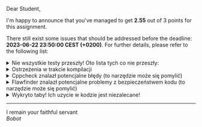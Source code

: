 Dear Student,

I'm happy to announce that you've managed to get **2.55** out of 3 points for this assignment.

There still exist some issues that should be addressed before the deadline: **2023-06-22 23:50:00 CEST (+0200)**. For further details, please refer to the following list:

<details><summary>Nie wszystkie testy przeszły! Oto lista tych co nie przeszły:</summary>1.&nbsp;MyStringTester.countingUniqueWords<br>2.&nbsp;MyStringTester.countingWordsNumbersInText<br>3.&nbsp;MyStringTester.countingWordsNumbersInTextIgnoringWordCases</details>
<details><summary>Ostrzeżenia w trakcie kompilacji</summary>In&nbsp;file&nbsp;included&nbsp;from&nbsp;/tmp/tmp_jtf8k15/student/zaj14MyString/unit_tests/lib/googletest/include/gtest/gtest-message.h:57,<br>&nbsp;&nbsp;&nbsp;&nbsp;&nbsp;&nbsp;&nbsp;&nbsp;&nbsp;&nbsp;&nbsp;&nbsp;&nbsp;&nbsp;&nbsp;&nbsp;&nbsp;from&nbsp;/tmp/tmp_jtf8k15/student/zaj14MyString/unit_tests/lib/googletest/include/gtest/gtest-assertion-result.h:46,<br>&nbsp;&nbsp;&nbsp;&nbsp;&nbsp;&nbsp;&nbsp;&nbsp;&nbsp;&nbsp;&nbsp;&nbsp;&nbsp;&nbsp;&nbsp;&nbsp;&nbsp;from&nbsp;/tmp/tmp_jtf8k15/student/zaj14MyString/unit_tests/lib/googletest/include/gtest/gtest.h:64,<br>&nbsp;&nbsp;&nbsp;&nbsp;&nbsp;&nbsp;&nbsp;&nbsp;&nbsp;&nbsp;&nbsp;&nbsp;&nbsp;&nbsp;&nbsp;&nbsp;&nbsp;from&nbsp;/tmp/tmp_jtf8k15/student/zaj14MyString/unit_tests/lib/googletest/src/gtest-all.cc:38:<br>/tmp/tmp_jtf8k15/student/zaj14MyString/unit_tests/lib/googletest/include/gtest/internal/gtest-port.h:913:18:&nbsp;warning:&nbsp;‘class&nbsp;testing::internal::RE’&nbsp;has&nbsp;pointer&nbsp;data&nbsp;members&nbsp;[-Weffc++]<br>&nbsp;&nbsp;913&nbsp;|&nbsp;class&nbsp;GTEST_API_&nbsp;RE&nbsp;{<br>&nbsp;&nbsp;&nbsp;&nbsp;&nbsp;&nbsp;|&nbsp;&nbsp;&nbsp;&nbsp;&nbsp;&nbsp;&nbsp;&nbsp;&nbsp;&nbsp;&nbsp;&nbsp;&nbsp;&nbsp;&nbsp;&nbsp;&nbsp;&nbsp;^~<br>/tmp/tmp_jtf8k15/student/zaj14MyString/unit_tests/lib/googletest/include/gtest/internal/gtest-port.h:913:18:&nbsp;warning:&nbsp;&nbsp;&nbsp;but&nbsp;does&nbsp;not&nbsp;declare&nbsp;‘operator=(const&nbsp;testing::internal::RE&)’&nbsp;[-Weffc++]<br>/tmp/tmp_jtf8k15/student/zaj14MyString/unit_tests/lib/googletest/include/gtest/internal/gtest-port.h:944:15:&nbsp;note:&nbsp;pointer&nbsp;member&nbsp;‘testing::internal::RE::pattern_’&nbsp;declared&nbsp;here<br>&nbsp;&nbsp;944&nbsp;|&nbsp;&nbsp;&nbsp;const&nbsp;char*&nbsp;pattern_;<br>&nbsp;&nbsp;&nbsp;&nbsp;&nbsp;&nbsp;|&nbsp;&nbsp;&nbsp;&nbsp;&nbsp;&nbsp;&nbsp;&nbsp;&nbsp;&nbsp;&nbsp;&nbsp;&nbsp;&nbsp;&nbsp;^~~~~~~~<br>/tmp/tmp_jtf8k15/student/zaj14MyString/unit_tests/lib/googletest/include/gtest/internal/gtest-port.h:&nbsp;In&nbsp;copy&nbsp;constructor&nbsp;‘testing::internal::RE::RE(const&nbsp;testing::internal::RE&)’:<br>/tmp/tmp_jtf8k15/student/zaj14MyString/unit_tests/lib/googletest/include/gtest/internal/gtest-port.h:917:3:&nbsp;warning:&nbsp;‘testing::internal::RE::pattern_’&nbsp;should&nbsp;be&nbsp;initialized&nbsp;in&nbsp;the&nbsp;member&nbsp;initialization&nbsp;list&nbsp;[-Weffc++]<br>&nbsp;&nbsp;917&nbsp;|&nbsp;&nbsp;&nbsp;RE(const&nbsp;RE&&nbsp;other)&nbsp;{&nbsp;Init(other.pattern());&nbsp;}<br>&nbsp;&nbsp;&nbsp;&nbsp;&nbsp;&nbsp;|&nbsp;&nbsp;&nbsp;^~<br>/tmp/tmp_jtf8k15/student/zaj14MyString/unit_tests/lib/googletest/include/gtest/internal/gtest-port.h:917:3:&nbsp;warning:&nbsp;‘testing::internal::RE::is_valid_’&nbsp;should&nbsp;be&nbsp;initialized&nbsp;in&nbsp;the&nbsp;member&nbsp;initialization&nbsp;list&nbsp;[-Weffc++]<br>/tmp/tmp_jtf8k15/student/zaj14MyString/unit_tests/lib/googletest/include/gtest/internal/gtest-port.h:917:3:&nbsp;warning:&nbsp;‘testing::internal::RE::full_regex_’&nbsp;should&nbsp;be&nbsp;initialized&nbsp;in&nbsp;the&nbsp;member&nbsp;initialization&nbsp;list&nbsp;[-Weffc++]<br>/tmp/tmp_jtf8k15/student/zaj14MyString/unit_tests/lib/googletest/include/gtest/internal/gtest-port.h:917:3:&nbsp;warning:&nbsp;‘testing::internal::RE::partial_regex_’&nbsp;should&nbsp;be&nbsp;initialized&nbsp;in&nbsp;the&nbsp;member&nbsp;initialization&nbsp;list&nbsp;[-Weffc++]<br>/tmp/tmp_jtf8k15/student/zaj14MyString/unit_tests/lib/googletest/include/gtest/internal/gtest-port.h:&nbsp;In&nbsp;constructor&nbsp;‘testing::internal::RE::RE(const&nbsp;string&)’:<br>/tmp/tmp_jtf8k15/student/zaj14MyString/unit_tests/lib/googletest/include/gtest/internal/gtest-port.h:920:3:&nbsp;warning:&nbsp;‘testing::internal::RE::pattern_’&nbsp;should&nbsp;be&nbsp;initialized&nbsp;in&nbsp;the&nbsp;member&nbsp;initialization&nbsp;list&nbsp;[-Weffc++]<br>&nbsp;&nbsp;920&nbsp;|&nbsp;&nbsp;&nbsp;RE(const&nbsp;::std::string&&nbsp;regex)&nbsp;{&nbsp;Init(regex.c_str());&nbsp;}&nbsp;&nbsp;//&nbsp;NOLINT<br>&nbsp;&nbsp;&nbsp;&nbsp;&nbsp;&nbsp;|&nbsp;&nbsp;&nbsp;^~<br>/tmp/tmp_jtf8k15/student/zaj14MyString/unit_tests/lib/googletest/include/gtest/internal/gtest-port.h:920:3:&nbsp;warning:&nbsp;‘testing::internal::RE::is_valid_’&nbsp;should&nbsp;be&nbsp;initialized&nbsp;in&nbsp;the&nbsp;member&nbsp;initialization&nbsp;list&nbsp;[-Weffc++]<br>/tmp/tmp_jtf8k15/student/zaj14MyString/unit_tests/lib/googletest/include/gtest/internal/gtest-port.h:920:3:&nbsp;warning:&nbsp;‘testing::internal::RE::full_regex_’&nbsp;should&nbsp;be&nbsp;initialized&nbsp;in&nbsp;the&nbsp;member&nbsp;initialization&nbsp;list&nbsp;[-Weffc++]<br>/tmp/tmp_jtf8k15/student/zaj14MyString/unit_tests/lib/googletest/include/gtest/internal/gtest-port.h:920:3:&nbsp;warning:&nbsp;‘testing::internal::RE::partial_regex_’&nbsp;should&nbsp;be&nbsp;initialized&nbsp;in&nbsp;the&nbsp;member&nbsp;initialization&nbsp;list&nbsp;[-Weffc++]<br>/tmp/tmp_jtf8k15/student/zaj14MyString/unit_tests/lib/googletest/include/gtest/internal/gtest-port.h:&nbsp;In&nbsp;constructor&nbsp;‘testing::internal::RE::RE(const&nbsp;char*)’:<br>/tmp/tmp_jtf8k15/student/zaj14MyString/unit_tests/lib/googletest/include/gtest/internal/gtest-port.h:922:3:&nbsp;warning:&nbsp;‘testing::internal::RE::pattern_’&nbsp;should&nbsp;be&nbsp;initialized&nbsp;in&nbsp;the&nbsp;member&nbsp;initialization&nbsp;list&nbsp;[-Weffc++]<br>&nbsp;&nbsp;922&nbsp;|&nbsp;&nbsp;&nbsp;RE(const&nbsp;char*&nbsp;regex)&nbsp;{&nbsp;Init(regex);&nbsp;}&nbsp;&nbsp;//&nbsp;NOLINT<br>&nbsp;&nbsp;&nbsp;&nbsp;&nbsp;&nbsp;|&nbsp;&nbsp;&nbsp;^~<br>/tmp/tmp_jtf8k15/student/zaj14MyString/unit_tests/lib/googletest/include/gtest/internal/gtest-port.h:922:3:&nbsp;warning:&nbsp;‘testing::internal::RE::is_valid_’&nbsp;should&nbsp;be&nbsp;initialized&nbsp;in&nbsp;the&nbsp;member&nbsp;initialization&nbsp;list&nbsp;[-Weffc++]<br>/tmp/tmp_jtf8k15/student/zaj14MyString/unit_tests/lib/googletest/include/gtest/internal/gtest-port.h:922:3:&nbsp;warning:&nbsp;‘testing::internal::RE::full_regex_’&nbsp;should&nbsp;be&nbsp;initialized&nbsp;in&nbsp;the&nbsp;member&nbsp;initialization&nbsp;list&nbsp;[-Weffc++]<br>/tmp/tmp_jtf8k15/student/zaj14MyString/unit_tests/lib/googletest/include/gtest/internal/gtest-port.h:922:3:&nbsp;warning:&nbsp;‘testing::internal::RE::partial_regex_’&nbsp;should&nbsp;be&nbsp;initialized&nbsp;in&nbsp;the&nbsp;member&nbsp;initialization&nbsp;list&nbsp;[-Weffc++]<br>/tmp/tmp_jtf8k15/student/zaj14MyString/unit_tests/lib/googletest/include/gtest/internal/gtest-port.h:&nbsp;In&nbsp;constructor&nbsp;‘testing::internal::Notification::Notification()’:<br>/tmp/tmp_jtf8k15/student/zaj14MyString/unit_tests/lib/googletest/include/gtest/internal/gtest-port.h:1237:3:&nbsp;warning:&nbsp;‘testing::internal::Notification::mu_’&nbsp;should&nbsp;be&nbsp;initialized&nbsp;in&nbsp;the&nbsp;member&nbsp;initialization&nbsp;list&nbsp;[-Weffc++]<br>&nbsp;1237&nbsp;|&nbsp;&nbsp;&nbsp;Notification()&nbsp;:&nbsp;notified_(false)&nbsp;{}<br>&nbsp;&nbsp;&nbsp;&nbsp;&nbsp;&nbsp;|&nbsp;&nbsp;&nbsp;^~~~~~~~~~~~<br>/tmp/tmp_jtf8k15/student/zaj14MyString/unit_tests/lib/googletest/include/gtest/internal/gtest-port.h:1237:3:&nbsp;warning:&nbsp;‘testing::internal::Notification::cv_’&nbsp;should&nbsp;be&nbsp;initialized&nbsp;in&nbsp;the&nbsp;member&nbsp;initialization&nbsp;list&nbsp;[-Weffc++]<br>In&nbsp;file&nbsp;included&nbsp;from&nbsp;/tmp/tmp_jtf8k15/student/zaj14MyString/unit_tests/lib/googletest/include/gtest/gtest-printers.h:115,<br>&nbsp;&nbsp;&nbsp;&nbsp;&nbsp;&nbsp;&nbsp;&nbsp;&nbsp;&nbsp;&nbsp;&nbsp;&nbsp;&nbsp;&nbsp;&nbsp;&nbsp;from&nbsp;/tmp/tmp_jtf8k15/student/zaj14MyString/unit_tests/lib/googletest/include/gtest/gtest-matchers.h:48,<br>&nbsp;&nbsp;&nbsp;&nbsp;&nbsp;&nbsp;&nbsp;&nbsp;&nbsp;&nbsp;&nbsp;&nbsp;&nbsp;&nbsp;&nbsp;&nbsp;&nbsp;from&nbsp;/tmp/tmp_jtf8k15/student/zaj14MyString/unit_tests/lib/googletest/include/gtest/internal/gtest-death-test-internal.h:47,<br>&nbsp;&nbsp;&nbsp;&nbsp;&nbsp;&nbsp;&nbsp;&nbsp;&nbsp;&nbsp;&nbsp;&nbsp;&nbsp;&nbsp;&nbsp;&nbsp;&nbsp;from&nbsp;/tmp/tmp_jtf8k15/student/zaj14MyString/unit_tests/lib/googletest/include/gtest/gtest-death-test.h:43,<br>&nbsp;&nbsp;&nbsp;&nbsp;&nbsp;&nbsp;&nbsp;&nbsp;&nbsp;&nbsp;&nbsp;&nbsp;&nbsp;&nbsp;&nbsp;&nbsp;&nbsp;from&nbsp;/tmp/tmp_jtf8k15/student/zaj14MyString/unit_tests/lib/googletest/include/gtest/gtest.h:65,<br>&nbsp;&nbsp;&nbsp;&nbsp;&nbsp;&nbsp;&nbsp;&nbsp;&nbsp;&nbsp;&nbsp;&nbsp;&nbsp;&nbsp;&nbsp;&nbsp;&nbsp;from&nbsp;/tmp/tmp_jtf8k15/student/zaj14MyString/unit_tests/lib/googletest/src/gtest-all.cc:38:<br>/tmp/tmp_jtf8k15/student/zaj14MyString/unit_tests/lib/googletest/include/gtest/internal/gtest-internal.h:&nbsp;In&nbsp;constructor&nbsp;‘testing::internal::TypedTestSuitePState::TypedTestSuitePState()’:<br>/tmp/tmp_jtf8k15/student/zaj14MyString/unit_tests/lib/googletest/include/gtest/internal/gtest-internal.h:598:3:&nbsp;warning:&nbsp;‘testing::internal::TypedTestSuitePState::registered_tests_’&nbsp;should&nbsp;be&nbsp;initialized&nbsp;in&nbsp;the&nbsp;member&nbsp;initialization&nbsp;list&nbsp;[-Weffc++]<br>&nbsp;&nbsp;598&nbsp;|&nbsp;&nbsp;&nbsp;TypedTestSuitePState()&nbsp;:&nbsp;registered_(false)&nbsp;{}<br>&nbsp;&nbsp;&nbsp;&nbsp;&nbsp;&nbsp;|&nbsp;&nbsp;&nbsp;^~~~~~~~~~~~~~~~~~~~<br>In&nbsp;file&nbsp;included&nbsp;from&nbsp;/tmp/tmp_jtf8k15/student/zaj14MyString/unit_tests/lib/googletest/include/gtest/internal/gtest-param-util.h:54,<br>&nbsp;&nbsp;&nbsp;&nbsp;&nbsp;&nbsp;&nbsp;&nbsp;&nbsp;&nbsp;&nbsp;&nbsp;&nbsp;&nbsp;&nbsp;&nbsp;&nbsp;from&nbsp;/tmp/tmp_jtf8k15/student/zaj14MyString/unit_tests/lib/googletest/include/gtest/gtest-param-test.h:181,<br>&nbsp;&nbsp;&nbsp;&nbsp;&nbsp;&nbsp;&nbsp;&nbsp;&nbsp;&nbsp;&nbsp;&nbsp;&nbsp;&nbsp;&nbsp;&nbsp;&nbsp;from&nbsp;/tmp/tmp_jtf8k15/student/zaj14MyString/unit_tests/lib/googletest/include/gtest/gtest.h:68,<br>&nbsp;&nbsp;&nbsp;&nbsp;&nbsp;&nbsp;&nbsp;&nbsp;&nbsp;&nbsp;&nbsp;&nbsp;&nbsp;&nbsp;&nbsp;&nbsp;&nbsp;from&nbsp;/tmp/tmp_jtf8k15/student/zaj14MyString/unit_tests/lib/googletest/src/gtest-all.cc:38:<br>/tmp/tmp_jtf8k15/student/zaj14MyString/unit_tests/lib/googletest/include/gtest/gtest-test-part.h:&nbsp;In&nbsp;constructor&nbsp;‘testing::TestPartResultArray::TestPartResultArray()’:<br>/tmp/tmp_jtf8k15/student/zaj14MyString/unit_tests/lib/googletest/include/gtest/gtest-test-part.h:136:3:&nbsp;warning:&nbsp;‘testing::TestPartResultArray::array_’&nbsp;should&nbsp;be&nbsp;initialized&nbsp;in&nbsp;the&nbsp;member&nbsp;initialization&nbsp;list&nbsp;[-Weffc++]<br>&nbsp;&nbsp;136&nbsp;|&nbsp;&nbsp;&nbsp;TestPartResultArray()&nbsp;{}<br>&nbsp;&nbsp;&nbsp;&nbsp;&nbsp;&nbsp;|&nbsp;&nbsp;&nbsp;^~~~~~~~~~~~~~~~~~~<br>In&nbsp;file&nbsp;included&nbsp;from&nbsp;/tmp/tmp_jtf8k15/student/zaj14MyString/unit_tests/lib/googletest/include/gtest/gtest-param-test.h:181,<br>&nbsp;&nbsp;&nbsp;&nbsp;&nbsp;&nbsp;&nbsp;&nbsp;&nbsp;&nbsp;&nbsp;&nbsp;&nbsp;&nbsp;&nbsp;&nbsp;&nbsp;from&nbsp;/tmp/tmp_jtf8k15/student/zaj14MyString/unit_tests/lib/googletest/include/gtest/gtest.h:68,<br>&nbsp;&nbsp;&nbsp;&nbsp;&nbsp;&nbsp;&nbsp;&nbsp;&nbsp;&nbsp;&nbsp;&nbsp;&nbsp;&nbsp;&nbsp;&nbsp;&nbsp;from&nbsp;/tmp/tmp_jtf8k15/student/zaj14MyString/unit_tests/lib/googletest/src/gtest-all.cc:38:<br>/tmp/tmp_jtf8k15/student/zaj14MyString/unit_tests/lib/googletest/include/gtest/internal/gtest-param-util.h:&nbsp;In&nbsp;constructor&nbsp;‘testing::internal::ParameterizedTestSuiteRegistry::ParameterizedTestSuiteRegistry()’:<br>/tmp/tmp_jtf8k15/student/zaj14MyString/unit_tests/lib/googletest/include/gtest/internal/gtest-param-util.h:694:3:&nbsp;warning:&nbsp;‘testing::internal::ParameterizedTestSuiteRegistry::test_suite_infos_’&nbsp;should&nbsp;be&nbsp;initialized&nbsp;in&nbsp;the&nbsp;member&nbsp;initialization&nbsp;list&nbsp;[-Weffc++]<br>&nbsp;&nbsp;694&nbsp;|&nbsp;&nbsp;&nbsp;ParameterizedTestSuiteRegistry()&nbsp;{}<br>&nbsp;&nbsp;&nbsp;&nbsp;&nbsp;&nbsp;|&nbsp;&nbsp;&nbsp;^~~~~~~~~~~~~~~~~~~~~~~~~~~~~~<br>In&nbsp;file&nbsp;included&nbsp;from&nbsp;/tmp/tmp_jtf8k15/student/zaj14MyString/unit_tests/lib/googletest/src/gtest-death-test.cc:86,<br>&nbsp;&nbsp;&nbsp;&nbsp;&nbsp;&nbsp;&nbsp;&nbsp;&nbsp;&nbsp;&nbsp;&nbsp;&nbsp;&nbsp;&nbsp;&nbsp;&nbsp;from&nbsp;/tmp/tmp_jtf8k15/student/zaj14MyString/unit_tests/lib/googletest/src/gtest-all.cc:42:<br>/tmp/tmp_jtf8k15/student/zaj14MyString/unit_tests/lib/googletest/src/gtest-internal-inl.h:&nbsp;In&nbsp;constructor&nbsp;‘testing::internal::GTestFlagSaver::GTestFlagSaver()’:<br>/tmp/tmp_jtf8k15/student/zaj14MyString/unit_tests/lib/googletest/src/gtest-internal-inl.h:142:3:&nbsp;warning:&nbsp;‘testing::internal::GTestFlagSaver::also_run_disabled_tests_’&nbsp;should&nbsp;be&nbsp;initialized&nbsp;in&nbsp;the&nbsp;member&nbsp;initialization&nbsp;list&nbsp;[-Weffc++]<br>&nbsp;&nbsp;142&nbsp;|&nbsp;&nbsp;&nbsp;GTestFlagSaver()&nbsp;{<br>&nbsp;&nbsp;&nbsp;&nbsp;&nbsp;&nbsp;|&nbsp;&nbsp;&nbsp;^~~~~~~~~~~~~~<br>/tmp/tmp_jtf8k15/student/zaj14MyString/unit_tests/lib/googletest/src/gtest-internal-inl.h:142:3:&nbsp;warning:&nbsp;‘testing::internal::GTestFlagSaver::break_on_failure_’&nbsp;should&nbsp;be&nbsp;initialized&nbsp;in&nbsp;the&nbsp;member&nbsp;initialization&nbsp;list&nbsp;[-Weffc++]<br>/tmp/tmp_jtf8k15/student/zaj14MyString/unit_tests/lib/googletest/src/gtest-internal-inl.h:142:3:&nbsp;warning:&nbsp;‘testing::internal::GTestFlagSaver::catch_exceptions_’&nbsp;should&nbsp;be&nbsp;initialized&nbsp;in&nbsp;the&nbsp;member&nbsp;initialization&nbsp;list&nbsp;[-Weffc++]<br>/tmp/tmp_jtf8k15/student/zaj14MyString/unit_tests/lib/googletest/src/gtest-internal-inl.h:142:3:&nbsp;warning:&nbsp;‘testing::internal::GTestFlagSaver::color_’&nbsp;should&nbsp;be&nbsp;initialized&nbsp;in&nbsp;the&nbsp;member&nbsp;initialization&nbsp;list&nbsp;[-Weffc++]<br>/tmp/tmp_jtf8k15/student/zaj14MyString/unit_tests/lib/googletest/src/gtest-internal-inl.h:142:3:&nbsp;warning:&nbsp;‘testing::internal::GTestFlagSaver::death_test_style_’&nbsp;should&nbsp;be&nbsp;initialized&nbsp;in&nbsp;the&nbsp;member&nbsp;initialization&nbsp;list&nbsp;[-Weffc++]<br>/tmp/tmp_jtf8k15/student/zaj14MyString/unit_tests/lib/googletest/src/gtest-internal-inl.h:142:3:&nbsp;warning:&nbsp;‘testing::internal::GTestFlagSaver::death_test_use_fork_’&nbsp;should&nbsp;be&nbsp;initialized&nbsp;in&nbsp;the&nbsp;member&nbsp;initialization&nbsp;list&nbsp;[-Weffc++]<br>/tmp/tmp_jtf8k15/student/zaj14MyString/unit_tests/lib/googletest/src/gtest-internal-inl.h:142:3:&nbsp;warning:&nbsp;‘testing::internal::GTestFlagSaver::fail_fast_’&nbsp;should&nbsp;be&nbsp;initialized&nbsp;in&nbsp;the&nbsp;member&nbsp;initialization&nbsp;list&nbsp;[-Weffc++]<br>/tmp/tmp_jtf8k15/student/zaj14MyString/unit_tests/lib/googletest/src/gtest-internal-inl.h:142:3:&nbsp;warning:&nbsp;‘testing::internal::GTestFlagSaver::filter_’&nbsp;should&nbsp;be&nbsp;initialized&nbsp;in&nbsp;the&nbsp;member&nbsp;initialization&nbsp;list&nbsp;[-Weffc++]<br>/tmp/tmp_jtf8k15/student/zaj14MyString/unit_tests/lib/googletest/src/gtest-internal-inl.h:142:3:&nbsp;warning:&nbsp;‘testing::internal::GTestFlagSaver::internal_run_death_test_’&nbsp;should&nbsp;be&nbsp;initialized&nbsp;in&nbsp;the&nbsp;member&nbsp;initialization&nbsp;list&nbsp;[-Weffc++]<br>/tmp/tmp_jtf8k15/student/zaj14MyString/unit_tests/lib/googletest/src/gtest-internal-inl.h:142:3:&nbsp;warning:&nbsp;‘testing::internal::GTestFlagSaver::list_tests_’&nbsp;should&nbsp;be&nbsp;initialized&nbsp;in&nbsp;the&nbsp;member&nbsp;initialization&nbsp;list&nbsp;[-Weffc++]<br>/tmp/tmp_jtf8k15/student/zaj14MyString/unit_tests/lib/googletest/src/gtest-internal-inl.h:142:3:&nbsp;warning:&nbsp;‘testing::internal::GTestFlagSaver::output_’&nbsp;should&nbsp;be&nbsp;initialized&nbsp;in&nbsp;the&nbsp;member&nbsp;initialization&nbsp;list&nbsp;[-Weffc++]<br>/tmp/tmp_jtf8k15/student/zaj14MyString/unit_tests/lib/googletest/src/gtest-internal-inl.h:142:3:&nbsp;warning:&nbsp;‘testing::internal::GTestFlagSaver::brief_’&nbsp;should&nbsp;be&nbsp;initialized&nbsp;in&nbsp;the&nbsp;member&nbsp;initialization&nbsp;list&nbsp;[-Weffc++]<br>/tmp/tmp_jtf8k15/student/zaj14MyString/unit_tests/lib/googletest/src/gtest-internal-inl.h:142:3:&nbsp;warning:&nbsp;‘testing::internal::GTestFlagSaver::print_time_’&nbsp;should&nbsp;be&nbsp;initialized&nbsp;in&nbsp;the&nbsp;member&nbsp;initialization&nbsp;list&nbsp;[-Weffc++]<br>/tmp/tmp_jtf8k15/student/zaj14MyString/unit_tests/lib/googletest/src/gtest-internal-inl.h:142:3:&nbsp;warning:&nbsp;‘testing::internal::GTestFlagSaver::print_utf8_’&nbsp;should&nbsp;be&nbsp;initialized&nbsp;in&nbsp;the&nbsp;member&nbsp;initialization&nbsp;list&nbsp;[-Weffc++]<br>/tmp/tmp_jtf8k15/student/zaj14MyString/unit_tests/lib/googletest/src/gtest-internal-inl.h:142:3:&nbsp;warning:&nbsp;‘testing::internal::GTestFlagSaver::random_seed_’&nbsp;should&nbsp;be&nbsp;initialized&nbsp;in&nbsp;the&nbsp;member&nbsp;initialization&nbsp;list&nbsp;[-Weffc++]<br>/tmp/tmp_jtf8k15/student/zaj14MyString/unit_tests/lib/googletest/src/gtest-internal-inl.h:142:3:&nbsp;warning:&nbsp;‘testing::internal::GTestFlagSaver::repeat_’&nbsp;should&nbsp;be&nbsp;initialized&nbsp;in&nbsp;the&nbsp;member&nbsp;initialization&nbsp;list&nbsp;[-Weffc++]<br>/tmp/tmp_jtf8k15/student/zaj14MyString/unit_tests/lib/googletest/src/gtest-internal-inl.h:142:3:&nbsp;warning:&nbsp;‘testing::internal::GTestFlagSaver::recreate_environments_when_repeating_’&nbsp;should&nbsp;be&nbsp;initialized&nbsp;in&nbsp;the&nbsp;member&nbsp;initialization&nbsp;list&nbsp;[-Weffc++]<br>/tmp/tmp_jtf8k15/student/zaj14MyString/unit_tests/lib/googletest/src/gtest-internal-inl.h:142:3:&nbsp;warning:&nbsp;‘testing::internal::GTestFlagSaver::shuffle_’&nbsp;should&nbsp;be&nbsp;initialized&nbsp;in&nbsp;the&nbsp;member&nbsp;initialization&nbsp;list&nbsp;[-Weffc++]<br>/tmp/tmp_jtf8k15/student/zaj14MyString/unit_tests/lib/googletest/src/gtest-internal-inl.h:142:3:&nbsp;warning:&nbsp;‘testing::internal::GTestFlagSaver::stack_trace_depth_’&nbsp;should&nbsp;be&nbsp;initialized&nbsp;in&nbsp;the&nbsp;member&nbsp;initialization&nbsp;list&nbsp;[-Weffc++]<br>/tmp/tmp_jtf8k15/student/zaj14MyString/unit_tests/lib/googletest/src/gtest-internal-inl.h:142:3:&nbsp;warning:&nbsp;‘testing::internal::GTestFlagSaver::stream_result_to_’&nbsp;should&nbsp;be&nbsp;initialized&nbsp;in&nbsp;the&nbsp;member&nbsp;initialization&nbsp;list&nbsp;[-Weffc++]<br>/tmp/tmp_jtf8k15/student/zaj14MyString/unit_tests/lib/googletest/src/gtest-internal-inl.h:142:3:&nbsp;warning:&nbsp;‘testing::internal::GTestFlagSaver::throw_on_failure_’&nbsp;should&nbsp;be&nbsp;initialized&nbsp;in&nbsp;the&nbsp;member&nbsp;initialization&nbsp;list&nbsp;[-Weffc++]<br>In&nbsp;file&nbsp;included&nbsp;from&nbsp;/tmp/tmp_jtf8k15/student/zaj14MyString/unit_tests/lib/googletest/src/gtest-all.cc:42:<br>/tmp/tmp_jtf8k15/student/zaj14MyString/unit_tests/lib/googletest/src/gtest-death-test.cc:&nbsp;At&nbsp;global&nbsp;scope:<br>/tmp/tmp_jtf8k15/student/zaj14MyString/unit_tests/lib/googletest/src/gtest-death-test.cc:400:7:&nbsp;warning:&nbsp;‘class&nbsp;testing::internal::DeathTestImpl’&nbsp;has&nbsp;pointer&nbsp;data&nbsp;members&nbsp;[-Weffc++]<br>&nbsp;&nbsp;400&nbsp;|&nbsp;class&nbsp;DeathTestImpl&nbsp;:&nbsp;public&nbsp;DeathTest&nbsp;{<br>&nbsp;&nbsp;&nbsp;&nbsp;&nbsp;&nbsp;|&nbsp;&nbsp;&nbsp;&nbsp;&nbsp;&nbsp;&nbsp;^~~~~~~~~~~~~<br>/tmp/tmp_jtf8k15/student/zaj14MyString/unit_tests/lib/googletest/src/gtest-death-test.cc:400:7:&nbsp;warning:&nbsp;&nbsp;&nbsp;but&nbsp;does&nbsp;not&nbsp;declare&nbsp;‘testing::internal::DeathTestImpl(const&nbsp;testing::internal::DeathTestImpl&)’&nbsp;[-Weffc++]<br>/tmp/tmp_jtf8k15/student/zaj14MyString/unit_tests/lib/googletest/src/gtest-death-test.cc:400:7:&nbsp;warning:&nbsp;&nbsp;&nbsp;or&nbsp;‘operator=(const&nbsp;testing::internal::DeathTestImpl&)’&nbsp;[-Weffc++]<br>/tmp/tmp_jtf8k15/student/zaj14MyString/unit_tests/lib/googletest/src/gtest-death-test.cc:441:21:&nbsp;note:&nbsp;pointer&nbsp;member&nbsp;‘testing::internal::DeathTestImpl::statement_’&nbsp;declared&nbsp;here<br>&nbsp;&nbsp;441&nbsp;|&nbsp;&nbsp;&nbsp;const&nbsp;char*&nbsp;const&nbsp;statement_;<br>&nbsp;&nbsp;&nbsp;&nbsp;&nbsp;&nbsp;|&nbsp;&nbsp;&nbsp;&nbsp;&nbsp;&nbsp;&nbsp;&nbsp;&nbsp;&nbsp;&nbsp;&nbsp;&nbsp;&nbsp;&nbsp;&nbsp;&nbsp;&nbsp;&nbsp;&nbsp;&nbsp;^~~~~~~~~~<br>/tmp/tmp_jtf8k15/student/zaj14MyString/unit_tests/lib/googletest/src/gtest-death-test.cc:1151:7:&nbsp;warning:&nbsp;‘class&nbsp;testing::internal::ExecDeathTest’&nbsp;has&nbsp;pointer&nbsp;data&nbsp;members&nbsp;[-Weffc++]<br>&nbsp;1151&nbsp;|&nbsp;class&nbsp;ExecDeathTest&nbsp;:&nbsp;public&nbsp;ForkingDeathTest&nbsp;{<br>&nbsp;&nbsp;&nbsp;&nbsp;&nbsp;&nbsp;|&nbsp;&nbsp;&nbsp;&nbsp;&nbsp;&nbsp;&nbsp;^~~~~~~~~~~~~<br>/tmp/tmp_jtf8k15/student/zaj14MyString/unit_tests/lib/googletest/src/gtest-death-test.cc:1151:7:&nbsp;warning:&nbsp;&nbsp;&nbsp;but&nbsp;does&nbsp;not&nbsp;declare&nbsp;‘testing::internal::ExecDeathTest(const&nbsp;testing::internal::ExecDeathTest&)’&nbsp;[-Weffc++]<br>/tmp/tmp_jtf8k15/student/zaj14MyString/unit_tests/lib/googletest/src/gtest-death-test.cc:1151:7:&nbsp;warning:&nbsp;&nbsp;&nbsp;or&nbsp;‘operator=(const&nbsp;testing::internal::ExecDeathTest&)’&nbsp;[-Weffc++]<br>/tmp/tmp_jtf8k15/student/zaj14MyString/unit_tests/lib/googletest/src/gtest-death-test.cc:1171:21:&nbsp;note:&nbsp;pointer&nbsp;member&nbsp;‘testing::internal::ExecDeathTest::file_’&nbsp;declared&nbsp;here<br>&nbsp;1171&nbsp;|&nbsp;&nbsp;&nbsp;const&nbsp;char*&nbsp;const&nbsp;file_;<br>&nbsp;&nbsp;&nbsp;&nbsp;&nbsp;&nbsp;|&nbsp;&nbsp;&nbsp;&nbsp;&nbsp;&nbsp;&nbsp;&nbsp;&nbsp;&nbsp;&nbsp;&nbsp;&nbsp;&nbsp;&nbsp;&nbsp;&nbsp;&nbsp;&nbsp;&nbsp;&nbsp;^~~~~<br>/tmp/tmp_jtf8k15/student/zaj14MyString/unit_tests/lib/googletest/src/gtest-death-test.cc:&nbsp;In&nbsp;constructor&nbsp;‘testing::internal::Arguments::Arguments()’:<br>/tmp/tmp_jtf8k15/student/zaj14MyString/unit_tests/lib/googletest/src/gtest-death-test.cc:1179:3:&nbsp;warning:&nbsp;‘testing::internal::Arguments::args_’&nbsp;should&nbsp;be&nbsp;initialized&nbsp;in&nbsp;the&nbsp;member&nbsp;initialization&nbsp;list&nbsp;[-Weffc++]<br>&nbsp;1179&nbsp;|&nbsp;&nbsp;&nbsp;Arguments()&nbsp;{&nbsp;args_.push_back(nullptr);&nbsp;}<br>&nbsp;&nbsp;&nbsp;&nbsp;&nbsp;&nbsp;|&nbsp;&nbsp;&nbsp;^~~~~~~~~<br>In&nbsp;file&nbsp;included&nbsp;from&nbsp;/tmp/tmp_jtf8k15/student/zaj14MyString/unit_tests/lib/googletest/src/gtest-all.cc:45:<br>/tmp/tmp_jtf8k15/student/zaj14MyString/unit_tests/lib/googletest/src/gtest-port.cc:&nbsp;In&nbsp;constructor&nbsp;‘testing::internal::CapturedStream::CapturedStream(int)’:<br>/tmp/tmp_jtf8k15/student/zaj14MyString/unit_tests/lib/googletest/src/gtest-port.cc:1037:12:&nbsp;warning:&nbsp;‘testing::internal::CapturedStream::filename_’&nbsp;should&nbsp;be&nbsp;initialized&nbsp;in&nbsp;the&nbsp;member&nbsp;initialization&nbsp;list&nbsp;[-Weffc++]<br>&nbsp;1037&nbsp;|&nbsp;&nbsp;&nbsp;explicit&nbsp;CapturedStream(int&nbsp;fd)&nbsp;:&nbsp;fd_(fd),&nbsp;uncaptured_fd_(dup(fd))&nbsp;{<br>&nbsp;&nbsp;&nbsp;&nbsp;&nbsp;&nbsp;|&nbsp;&nbsp;&nbsp;&nbsp;&nbsp;&nbsp;&nbsp;&nbsp;&nbsp;&nbsp;&nbsp;&nbsp;^~~~~~~~~~~~~~<br>In&nbsp;file&nbsp;included&nbsp;from&nbsp;/tmp/tmp_jtf8k15/student/zaj14MyString/unit_tests/lib/googletest/src/gtest-all.cc:49:<br>/tmp/tmp_jtf8k15/student/zaj14MyString/unit_tests/lib/googletest/src/gtest.cc:&nbsp;At&nbsp;global&nbsp;scope:<br>/tmp/tmp_jtf8k15/student/zaj14MyString/unit_tests/lib/googletest/src/gtest.cc:448:54:&nbsp;warning:&nbsp;‘operator=’&nbsp;should&nbsp;return&nbsp;a&nbsp;reference&nbsp;to&nbsp;‘*this’&nbsp;[-Weffc++]<br>&nbsp;&nbsp;448&nbsp;|&nbsp;void&nbsp;AssertHelper::operator=(const&nbsp;Message&&nbsp;message)&nbsp;const&nbsp;{<br>&nbsp;&nbsp;&nbsp;&nbsp;&nbsp;&nbsp;|&nbsp;&nbsp;&nbsp;&nbsp;&nbsp;&nbsp;&nbsp;&nbsp;&nbsp;&nbsp;&nbsp;&nbsp;&nbsp;&nbsp;&nbsp;&nbsp;&nbsp;&nbsp;&nbsp;&nbsp;&nbsp;&nbsp;&nbsp;&nbsp;&nbsp;&nbsp;&nbsp;&nbsp;&nbsp;&nbsp;&nbsp;&nbsp;&nbsp;&nbsp;&nbsp;&nbsp;&nbsp;&nbsp;&nbsp;&nbsp;&nbsp;&nbsp;&nbsp;&nbsp;&nbsp;&nbsp;&nbsp;&nbsp;&nbsp;&nbsp;&nbsp;&nbsp;&nbsp;&nbsp;^~~~~<br>/tmp/tmp_jtf8k15/student/zaj14MyString/unit_tests/lib/googletest/src/gtest.cc:&nbsp;In&nbsp;constructor&nbsp;‘testing::internal::{anonymous}::UnitTestFilter::UnitTestFilter(const&nbsp;string&)’:<br>/tmp/tmp_jtf8k15/student/zaj14MyString/unit_tests/lib/googletest/src/gtest.cc:753:12:&nbsp;warning:&nbsp;‘testing::internal::{anonymous}::UnitTestFilter::glob_patterns_’&nbsp;should&nbsp;be&nbsp;initialized&nbsp;in&nbsp;the&nbsp;member&nbsp;initialization&nbsp;list&nbsp;[-Weffc++]<br>&nbsp;&nbsp;753&nbsp;|&nbsp;&nbsp;&nbsp;explicit&nbsp;UnitTestFilter(const&nbsp;std::string&&nbsp;filter)&nbsp;{<br>&nbsp;&nbsp;&nbsp;&nbsp;&nbsp;&nbsp;|&nbsp;&nbsp;&nbsp;&nbsp;&nbsp;&nbsp;&nbsp;&nbsp;&nbsp;&nbsp;&nbsp;&nbsp;^~~~~~~~~~~~~~<br>/tmp/tmp_jtf8k15/student/zaj14MyString/unit_tests/lib/googletest/src/gtest.cc:753:12:&nbsp;warning:&nbsp;‘testing::internal::{anonymous}::UnitTestFilter::exact_match_patterns_’&nbsp;should&nbsp;be&nbsp;initialized&nbsp;in&nbsp;the&nbsp;member&nbsp;initialization&nbsp;list&nbsp;[-Weffc++]<br>/tmp/tmp_jtf8k15/student/zaj14MyString/unit_tests/lib/googletest/src/gtest.cc:&nbsp;In&nbsp;constructor&nbsp;‘testing::internal::{anonymous}::PositiveAndNegativeUnitTestFilter::PositiveAndNegativeUnitTestFilter(const&nbsp;string&)’:<br>/tmp/tmp_jtf8k15/student/zaj14MyString/unit_tests/lib/googletest/src/gtest.cc:793:12:&nbsp;warning:&nbsp;‘testing::internal::{anonymous}::PositiveAndNegativeUnitTestFilter::positive_filter_’&nbsp;should&nbsp;be&nbsp;initialized&nbsp;in&nbsp;the&nbsp;member&nbsp;initialization&nbsp;list&nbsp;[-Weffc++]<br>&nbsp;&nbsp;793&nbsp;|&nbsp;&nbsp;&nbsp;explicit&nbsp;PositiveAndNegativeUnitTestFilter(const&nbsp;std::string&&nbsp;filter)&nbsp;{<br>&nbsp;&nbsp;&nbsp;&nbsp;&nbsp;&nbsp;|&nbsp;&nbsp;&nbsp;&nbsp;&nbsp;&nbsp;&nbsp;&nbsp;&nbsp;&nbsp;&nbsp;&nbsp;^~~~~~~~~~~~~~~~~~~~~~~~~~~~~~~~~<br>/tmp/tmp_jtf8k15/student/zaj14MyString/unit_tests/lib/googletest/src/gtest.cc:&nbsp;In&nbsp;constructor&nbsp;‘testing::internal::{anonymous}::UnitTestFilter::UnitTestFilter()’:<br>/tmp/tmp_jtf8k15/student/zaj14MyString/unit_tests/lib/googletest/src/gtest.cc:750:3:&nbsp;warning:&nbsp;‘testing::internal::{anonymous}::UnitTestFilter::glob_patterns_’&nbsp;should&nbsp;be&nbsp;initialized&nbsp;in&nbsp;the&nbsp;member&nbsp;initialization&nbsp;list&nbsp;[-Weffc++]<br>&nbsp;&nbsp;750&nbsp;|&nbsp;&nbsp;&nbsp;UnitTestFilter()&nbsp;=&nbsp;default;<br>&nbsp;&nbsp;&nbsp;&nbsp;&nbsp;&nbsp;|&nbsp;&nbsp;&nbsp;^~~~~~~~~~~~~~<br>/tmp/tmp_jtf8k15/student/zaj14MyString/unit_tests/lib/googletest/src/gtest.cc:750:3:&nbsp;warning:&nbsp;‘testing::internal::{anonymous}::UnitTestFilter::exact_match_patterns_’&nbsp;should&nbsp;be&nbsp;initialized&nbsp;in&nbsp;the&nbsp;member&nbsp;initialization&nbsp;list&nbsp;[-Weffc++]<br>/tmp/tmp_jtf8k15/student/zaj14MyString/unit_tests/lib/googletest/src/gtest.cc:&nbsp;In&nbsp;constructor&nbsp;‘testing::internal::{anonymous}::PositiveAndNegativeUnitTestFilter::PositiveAndNegativeUnitTestFilter(const&nbsp;string&)’:<br>/tmp/tmp_jtf8k15/student/zaj14MyString/unit_tests/lib/googletest/src/gtest.cc:793:12:&nbsp;warning:&nbsp;‘testing::internal::{anonymous}::PositiveAndNegativeUnitTestFilter::negative_filter_’&nbsp;should&nbsp;be&nbsp;initialized&nbsp;in&nbsp;the&nbsp;member&nbsp;initialization&nbsp;list&nbsp;[-Weffc++]<br>&nbsp;&nbsp;793&nbsp;|&nbsp;&nbsp;&nbsp;explicit&nbsp;PositiveAndNegativeUnitTestFilter(const&nbsp;std::string&&nbsp;filter)&nbsp;{<br>&nbsp;&nbsp;&nbsp;&nbsp;&nbsp;&nbsp;|&nbsp;&nbsp;&nbsp;&nbsp;&nbsp;&nbsp;&nbsp;&nbsp;&nbsp;&nbsp;&nbsp;&nbsp;^~~~~~~~~~~~~~~~~~~~~~~~~~~~~~~~~<br>/tmp/tmp_jtf8k15/student/zaj14MyString/unit_tests/lib/googletest/src/gtest.cc:&nbsp;In&nbsp;constructor&nbsp;‘testing::ScopedFakeTestPartResultReporter::ScopedFakeTestPartResultReporter(testing::TestPartResultArray*)’:<br>/tmp/tmp_jtf8k15/student/zaj14MyString/unit_tests/lib/googletest/src/gtest.cc:889:1:&nbsp;warning:&nbsp;‘testing::ScopedFakeTestPartResultReporter::old_reporter_’&nbsp;should&nbsp;be&nbsp;initialized&nbsp;in&nbsp;the&nbsp;member&nbsp;initialization&nbsp;list&nbsp;[-Weffc++]<br>&nbsp;&nbsp;889&nbsp;|&nbsp;ScopedFakeTestPartResultReporter::ScopedFakeTestPartResultReporter(<br>&nbsp;&nbsp;&nbsp;&nbsp;&nbsp;&nbsp;|&nbsp;^~~~~~~~~~~~~~~~~~~~~~~~~~~~~~~~<br>/tmp/tmp_jtf8k15/student/zaj14MyString/unit_tests/lib/googletest/src/gtest.cc:&nbsp;In&nbsp;constructor&nbsp;‘testing::ScopedFakeTestPartResultReporter::ScopedFakeTestPartResultReporter(testing::ScopedFakeTestPartResultReporter::InterceptMode,&nbsp;testing::TestPartResultArray*)’:<br>/tmp/tmp_jtf8k15/student/zaj14MyString/unit_tests/lib/googletest/src/gtest.cc:898:1:&nbsp;warning:&nbsp;‘testing::ScopedFakeTestPartResultReporter::old_reporter_’&nbsp;should&nbsp;be&nbsp;initialized&nbsp;in&nbsp;the&nbsp;member&nbsp;initialization&nbsp;list&nbsp;[-Weffc++]<br>&nbsp;&nbsp;898&nbsp;|&nbsp;ScopedFakeTestPartResultReporter::ScopedFakeTestPartResultReporter(<br>&nbsp;&nbsp;&nbsp;&nbsp;&nbsp;&nbsp;|&nbsp;^~~~~~~~~~~~~~~~~~~~~~~~~~~~~~~~<br>/tmp/tmp_jtf8k15/student/zaj14MyString/unit_tests/lib/googletest/src/gtest.cc:&nbsp;In&nbsp;constructor&nbsp;‘testing::internal::edit_distance::{anonymous}::InternalStrings::InternalStrings()’:<br>/tmp/tmp_jtf8k15/student/zaj14MyString/unit_tests/lib/googletest/src/gtest.cc:1350:7:&nbsp;warning:&nbsp;‘testing::internal::edit_distance::{anonymous}::InternalStrings::ids_’&nbsp;should&nbsp;be&nbsp;initialized&nbsp;in&nbsp;the&nbsp;member&nbsp;initialization&nbsp;list&nbsp;[-Weffc++]<br>&nbsp;1350&nbsp;|&nbsp;class&nbsp;InternalStrings&nbsp;{<br>&nbsp;&nbsp;&nbsp;&nbsp;&nbsp;&nbsp;|&nbsp;&nbsp;&nbsp;&nbsp;&nbsp;&nbsp;&nbsp;^~~~~~~~~~~~~~~<br>/tmp/tmp_jtf8k15/student/zaj14MyString/unit_tests/lib/googletest/src/gtest.cc:&nbsp;In&nbsp;function&nbsp;‘std::vector<testing::internal::edit_distance::EditType>&nbsp;testing::internal::edit_distance::CalculateOptimalEdits(const&nbsp;std::vector<std::__cxx11::basic_string<char>&nbsp;>&,&nbsp;const&nbsp;std::vector<std::__cxx11::basic_string<char>&nbsp;>&)’:<br>/tmp/tmp_jtf8k15/student/zaj14MyString/unit_tests/lib/googletest/src/gtest.cc:1371:21:&nbsp;note:&nbsp;synthesized&nbsp;method&nbsp;‘testing::internal::edit_distance::{anonymous}::InternalStrings::InternalStrings()’&nbsp;first&nbsp;required&nbsp;here<br>&nbsp;1371&nbsp;|&nbsp;&nbsp;&nbsp;&nbsp;&nbsp;InternalStrings&nbsp;intern_table;<br>&nbsp;&nbsp;&nbsp;&nbsp;&nbsp;&nbsp;|&nbsp;&nbsp;&nbsp;&nbsp;&nbsp;&nbsp;&nbsp;&nbsp;&nbsp;&nbsp;&nbsp;&nbsp;&nbsp;&nbsp;&nbsp;&nbsp;&nbsp;&nbsp;&nbsp;&nbsp;&nbsp;^~~~~~~~~~~~<br>/tmp/tmp_jtf8k15/student/zaj14MyString/unit_tests/lib/googletest/src/gtest.cc:&nbsp;In&nbsp;constructor&nbsp;‘testing::internal::edit_distance::{anonymous}::Hunk::Hunk(size_t,&nbsp;size_t)’:<br>/tmp/tmp_jtf8k15/student/zaj14MyString/unit_tests/lib/googletest/src/gtest.cc:1390:3:&nbsp;warning:&nbsp;‘testing::internal::edit_distance::{anonymous}::Hunk::hunk_’&nbsp;should&nbsp;be&nbsp;initialized&nbsp;in&nbsp;the&nbsp;member&nbsp;initialization&nbsp;list&nbsp;[-Weffc++]<br>&nbsp;1390&nbsp;|&nbsp;&nbsp;&nbsp;Hunk(size_t&nbsp;left_start,&nbsp;size_t&nbsp;right_start)<br>&nbsp;&nbsp;&nbsp;&nbsp;&nbsp;&nbsp;|&nbsp;&nbsp;&nbsp;^~~~<br>/tmp/tmp_jtf8k15/student/zaj14MyString/unit_tests/lib/googletest/src/gtest.cc:1390:3:&nbsp;warning:&nbsp;‘testing::internal::edit_distance::{anonymous}::Hunk::hunk_adds_’&nbsp;should&nbsp;be&nbsp;initialized&nbsp;in&nbsp;the&nbsp;member&nbsp;initialization&nbsp;list&nbsp;[-Weffc++]<br>/tmp/tmp_jtf8k15/student/zaj14MyString/unit_tests/lib/googletest/src/gtest.cc:1390:3:&nbsp;warning:&nbsp;‘testing::internal::edit_distance::{anonymous}::Hunk::hunk_removes_’&nbsp;should&nbsp;be&nbsp;initialized&nbsp;in&nbsp;the&nbsp;member&nbsp;initialization&nbsp;list&nbsp;[-Weffc++]<br>/tmp/tmp_jtf8k15/student/zaj14MyString/unit_tests/lib/googletest/src/gtest.cc:&nbsp;In&nbsp;constructor&nbsp;‘testing::TestResult::TestResult()’:<br>/tmp/tmp_jtf8k15/student/zaj14MyString/unit_tests/lib/googletest/src/gtest.cc:2235:1:&nbsp;warning:&nbsp;‘testing::TestResult::test_properties_mutex_’&nbsp;should&nbsp;be&nbsp;initialized&nbsp;in&nbsp;the&nbsp;member&nbsp;initialization&nbsp;list&nbsp;[-Weffc++]<br>&nbsp;2235&nbsp;|&nbsp;TestResult::TestResult()<br>&nbsp;&nbsp;&nbsp;&nbsp;&nbsp;&nbsp;|&nbsp;^~~~~~~~~~<br>/tmp/tmp_jtf8k15/student/zaj14MyString/unit_tests/lib/googletest/src/gtest.cc:2235:1:&nbsp;warning:&nbsp;‘testing::TestResult::test_part_results_’&nbsp;should&nbsp;be&nbsp;initialized&nbsp;in&nbsp;the&nbsp;member&nbsp;initialization&nbsp;list&nbsp;[-Weffc++]<br>/tmp/tmp_jtf8k15/student/zaj14MyString/unit_tests/lib/googletest/src/gtest.cc:2235:1:&nbsp;warning:&nbsp;‘testing::TestResult::test_properties_’&nbsp;should&nbsp;be&nbsp;initialized&nbsp;in&nbsp;the&nbsp;member&nbsp;initialization&nbsp;list&nbsp;[-Weffc++]<br>/tmp/tmp_jtf8k15/student/zaj14MyString/unit_tests/lib/googletest/src/gtest.cc:&nbsp;In&nbsp;constructor&nbsp;‘testing::TestSuite::TestSuite(const&nbsp;char*,&nbsp;const&nbsp;char*,&nbsp;testing::internal::SetUpTestSuiteFunc,&nbsp;testing::internal::TearDownTestSuiteFunc)’:<br>/tmp/tmp_jtf8k15/student/zaj14MyString/unit_tests/lib/googletest/src/gtest.cc:2938:1:&nbsp;warning:&nbsp;‘testing::TestSuite::test_info_list_’&nbsp;should&nbsp;be&nbsp;initialized&nbsp;in&nbsp;the&nbsp;member&nbsp;initialization&nbsp;list&nbsp;[-Weffc++]<br>&nbsp;2938&nbsp;|&nbsp;TestSuite::TestSuite(const&nbsp;char*&nbsp;a_name,&nbsp;const&nbsp;char*&nbsp;a_type_param,<br>&nbsp;&nbsp;&nbsp;&nbsp;&nbsp;&nbsp;|&nbsp;^~~~~~~~~<br>/tmp/tmp_jtf8k15/student/zaj14MyString/unit_tests/lib/googletest/src/gtest.cc:2938:1:&nbsp;warning:&nbsp;‘testing::TestSuite::test_indices_’&nbsp;should&nbsp;be&nbsp;initialized&nbsp;in&nbsp;the&nbsp;member&nbsp;initialization&nbsp;list&nbsp;[-Weffc++]<br>/tmp/tmp_jtf8k15/student/zaj14MyString/unit_tests/lib/googletest/src/gtest.cc:2938:1:&nbsp;warning:&nbsp;‘testing::TestSuite::ad_hoc_test_result_’&nbsp;should&nbsp;be&nbsp;initialized&nbsp;in&nbsp;the&nbsp;member&nbsp;initialization&nbsp;list&nbsp;[-Weffc++]<br>/tmp/tmp_jtf8k15/student/zaj14MyString/unit_tests/lib/googletest/src/gtest.cc:&nbsp;In&nbsp;constructor&nbsp;‘testing::internal::TestEventRepeater::TestEventRepeater()’:<br>/tmp/tmp_jtf8k15/student/zaj14MyString/unit_tests/lib/googletest/src/gtest.cc:3754:3:&nbsp;warning:&nbsp;‘testing::internal::TestEventRepeater::listeners_’&nbsp;should&nbsp;be&nbsp;initialized&nbsp;in&nbsp;the&nbsp;member&nbsp;initialization&nbsp;list&nbsp;[-Weffc++]<br>&nbsp;3754&nbsp;|&nbsp;&nbsp;&nbsp;TestEventRepeater()&nbsp;:&nbsp;forwarding_enabled_(true)&nbsp;{}<br>&nbsp;&nbsp;&nbsp;&nbsp;&nbsp;&nbsp;|&nbsp;&nbsp;&nbsp;^~~~~~~~~~~~~~~~~<br>/tmp/tmp_jtf8k15/student/zaj14MyString/unit_tests/lib/googletest/src/gtest.cc:&nbsp;In&nbsp;constructor&nbsp;‘testing::UnitTest::UnitTest()’:<br>/tmp/tmp_jtf8k15/student/zaj14MyString/unit_tests/lib/googletest/src/gtest.cc:5506:1:&nbsp;warning:&nbsp;‘testing::UnitTest::mutex_’&nbsp;should&nbsp;be&nbsp;initialized&nbsp;in&nbsp;the&nbsp;member&nbsp;initialization&nbsp;list&nbsp;[-Weffc++]<br>&nbsp;5506&nbsp;|&nbsp;UnitTest::UnitTest()&nbsp;{&nbsp;impl_&nbsp;=&nbsp;new&nbsp;internal::UnitTestImpl(this);&nbsp;}<br>&nbsp;&nbsp;&nbsp;&nbsp;&nbsp;&nbsp;|&nbsp;^~~~~~~~<br>/tmp/tmp_jtf8k15/student/zaj14MyString/unit_tests/lib/googletest/src/gtest.cc:5506:1:&nbsp;warning:&nbsp;‘testing::UnitTest::impl_’&nbsp;should&nbsp;be&nbsp;initialized&nbsp;in&nbsp;the&nbsp;member&nbsp;initialization&nbsp;list&nbsp;[-Weffc++]<br>/tmp/tmp_jtf8k15/student/zaj14MyString/unit_tests/lib/googletest/src/gtest.cc:&nbsp;In&nbsp;constructor&nbsp;‘testing::internal::UnitTestImpl::UnitTestImpl(testing::UnitTest*)’:<br>/tmp/tmp_jtf8k15/student/zaj14MyString/unit_tests/lib/googletest/src/gtest.cc:5527:1:&nbsp;warning:&nbsp;‘testing::internal::UnitTestImpl::original_working_dir_’&nbsp;should&nbsp;be&nbsp;initialized&nbsp;in&nbsp;the&nbsp;member&nbsp;initialization&nbsp;list&nbsp;[-Weffc++]<br>&nbsp;5527&nbsp;|&nbsp;UnitTestImpl::UnitTestImpl(UnitTest*&nbsp;parent)<br>&nbsp;&nbsp;&nbsp;&nbsp;&nbsp;&nbsp;|&nbsp;^~~~~~~~~~~~<br>/tmp/tmp_jtf8k15/student/zaj14MyString/unit_tests/lib/googletest/src/gtest.cc:5527:1:&nbsp;warning:&nbsp;‘testing::internal::UnitTestImpl::global_test_part_result_reporter_mutex_’&nbsp;should&nbsp;be&nbsp;initialized&nbsp;in&nbsp;the&nbsp;member&nbsp;initialization&nbsp;list&nbsp;[-Weffc++]<br>/tmp/tmp_jtf8k15/student/zaj14MyString/unit_tests/lib/googletest/src/gtest.cc:5527:1:&nbsp;warning:&nbsp;‘testing::internal::UnitTestImpl::environments_’&nbsp;should&nbsp;be&nbsp;initialized&nbsp;in&nbsp;the&nbsp;member&nbsp;initialization&nbsp;list&nbsp;[-Weffc++]<br>/tmp/tmp_jtf8k15/student/zaj14MyString/unit_tests/lib/googletest/src/gtest.cc:5527:1:&nbsp;warning:&nbsp;‘testing::internal::UnitTestImpl::test_suites_’&nbsp;should&nbsp;be&nbsp;initialized&nbsp;in&nbsp;the&nbsp;member&nbsp;initialization&nbsp;list&nbsp;[-Weffc++]<br>/tmp/tmp_jtf8k15/student/zaj14MyString/unit_tests/lib/googletest/src/gtest.cc:5527:1:&nbsp;warning:&nbsp;‘testing::internal::UnitTestImpl::test_suite_indices_’&nbsp;should&nbsp;be&nbsp;initialized&nbsp;in&nbsp;the&nbsp;member&nbsp;initialization&nbsp;list&nbsp;[-Weffc++]<br>/tmp/tmp_jtf8k15/student/zaj14MyString/unit_tests/lib/googletest/src/gtest.cc:5527:1:&nbsp;warning:&nbsp;‘testing::internal::UnitTestImpl::type_parameterized_test_registry_’&nbsp;should&nbsp;be&nbsp;initialized&nbsp;in&nbsp;the&nbsp;member&nbsp;initialization&nbsp;list&nbsp;[-Weffc++]<br>In&nbsp;file&nbsp;included&nbsp;from&nbsp;/tmp/tmp_jtf8k15/student/zaj14MyString/unit_tests/lib/googletest/include/gtest/gtest-param-test.h:181,<br>&nbsp;&nbsp;&nbsp;&nbsp;&nbsp;&nbsp;&nbsp;&nbsp;&nbsp;&nbsp;&nbsp;&nbsp;&nbsp;&nbsp;&nbsp;&nbsp;&nbsp;from&nbsp;/tmp/tmp_jtf8k15/student/zaj14MyString/unit_tests/lib/googletest/include/gtest/gtest.h:68,<br>&nbsp;&nbsp;&nbsp;&nbsp;&nbsp;&nbsp;&nbsp;&nbsp;&nbsp;&nbsp;&nbsp;&nbsp;&nbsp;&nbsp;&nbsp;&nbsp;&nbsp;from&nbsp;/tmp/tmp_jtf8k15/student/zaj14MyString/unit_tests/lib/googletest/src/gtest-all.cc:38:<br>/tmp/tmp_jtf8k15/student/zaj14MyString/unit_tests/lib/googletest/include/gtest/internal/gtest-param-util.h:&nbsp;In&nbsp;constructor&nbsp;‘testing::internal::TypeParameterizedTestSuiteRegistry::TypeParameterizedTestSuiteRegistry()’:<br>/tmp/tmp_jtf8k15/student/zaj14MyString/unit_tests/lib/googletest/include/gtest/internal/gtest-param-util.h:761:7:&nbsp;warning:&nbsp;‘testing::internal::TypeParameterizedTestSuiteRegistry::suites_’&nbsp;should&nbsp;be&nbsp;initialized&nbsp;in&nbsp;the&nbsp;member&nbsp;initialization&nbsp;list&nbsp;[-Weffc++]<br>&nbsp;&nbsp;761&nbsp;|&nbsp;class&nbsp;TypeParameterizedTestSuiteRegistry&nbsp;{<br>&nbsp;&nbsp;&nbsp;&nbsp;&nbsp;&nbsp;|&nbsp;&nbsp;&nbsp;&nbsp;&nbsp;&nbsp;&nbsp;^~~~~~~~~~~~~~~~~~~~~~~~~~~~~~~~~~<br>In&nbsp;file&nbsp;included&nbsp;from&nbsp;/tmp/tmp_jtf8k15/student/zaj14MyString/unit_tests/lib/googletest/src/gtest-all.cc:49:<br>/tmp/tmp_jtf8k15/student/zaj14MyString/unit_tests/lib/googletest/src/gtest.cc:&nbsp;In&nbsp;constructor&nbsp;‘testing::internal::UnitTestImpl::UnitTestImpl(testing::UnitTest*)’:<br>/tmp/tmp_jtf8k15/student/zaj14MyString/unit_tests/lib/googletest/src/gtest.cc:5552:30:&nbsp;note:&nbsp;synthesized&nbsp;method&nbsp;‘testing::internal::TypeParameterizedTestSuiteRegistry::TypeParameterizedTestSuiteRegistry()’&nbsp;first&nbsp;required&nbsp;here<br>&nbsp;5552&nbsp;|&nbsp;&nbsp;&nbsp;&nbsp;&nbsp;&nbsp;&nbsp;catch_exceptions_(false)&nbsp;{<br>&nbsp;&nbsp;&nbsp;&nbsp;&nbsp;&nbsp;|&nbsp;&nbsp;&nbsp;&nbsp;&nbsp;&nbsp;&nbsp;&nbsp;&nbsp;&nbsp;&nbsp;&nbsp;&nbsp;&nbsp;&nbsp;&nbsp;&nbsp;&nbsp;&nbsp;&nbsp;&nbsp;&nbsp;&nbsp;&nbsp;&nbsp;&nbsp;&nbsp;&nbsp;&nbsp;&nbsp;^<br>/tmp/tmp_jtf8k15/student/zaj14MyString/unit_tests/lib/googletest/src/gtest.cc:5527:1:&nbsp;warning:&nbsp;‘testing::internal::UnitTestImpl::ignored_parameterized_test_suites_’&nbsp;should&nbsp;be&nbsp;initialized&nbsp;in&nbsp;the&nbsp;member&nbsp;initialization&nbsp;list&nbsp;[-Weffc++]<br>&nbsp;5527&nbsp;|&nbsp;UnitTestImpl::UnitTestImpl(UnitTest*&nbsp;parent)<br>&nbsp;&nbsp;&nbsp;&nbsp;&nbsp;&nbsp;|&nbsp;^~~~~~~~~~~~<br>/tmp/tmp_jtf8k15/student/zaj14MyString/unit_tests/lib/googletest/src/gtest.cc:5527:1:&nbsp;warning:&nbsp;‘testing::internal::UnitTestImpl::listeners_’&nbsp;should&nbsp;be&nbsp;initialized&nbsp;in&nbsp;the&nbsp;member&nbsp;initialization&nbsp;list&nbsp;[-Weffc++]<br>/tmp/tmp_jtf8k15/student/zaj14MyString/unit_tests/lib/googletest/src/gtest.cc:5527:1:&nbsp;warning:&nbsp;‘testing::internal::UnitTestImpl::internal_run_death_test_flag_’&nbsp;should&nbsp;be&nbsp;initialized&nbsp;in&nbsp;the&nbsp;member&nbsp;initialization&nbsp;list&nbsp;[-Weffc++]<br>/tmp/tmp_jtf8k15/student/zaj14MyString/unit_tests/lib/googletest/src/gtest.cc:5527:1:&nbsp;warning:&nbsp;‘testing::internal::UnitTestImpl::gtest_trace_stack_’&nbsp;should&nbsp;be&nbsp;initialized&nbsp;in&nbsp;the&nbsp;member&nbsp;initialization&nbsp;list&nbsp;[-Weffc++]<br>In&nbsp;file&nbsp;included&nbsp;from&nbsp;/tmp/tmp_jtf8k15/student/zaj14MyString/unit_tests/lib/googletest/src/gtest-death-test.cc:86,<br>&nbsp;&nbsp;&nbsp;&nbsp;&nbsp;&nbsp;&nbsp;&nbsp;&nbsp;&nbsp;&nbsp;&nbsp;&nbsp;&nbsp;&nbsp;&nbsp;&nbsp;from&nbsp;/tmp/tmp_jtf8k15/student/zaj14MyString/unit_tests/lib/googletest/src/gtest-all.cc:42:<br>/tmp/tmp_jtf8k15/student/zaj14MyString/unit_tests/lib/googletest/src/gtest-internal-inl.h:&nbsp;In&nbsp;constructor&nbsp;‘testing::internal::TraceInfo::TraceInfo()’:<br>/tmp/tmp_jtf8k15/student/zaj14MyString/unit_tests/lib/googletest/src/gtest-internal-inl.h:459:8:&nbsp;warning:&nbsp;‘testing::internal::TraceInfo::file’&nbsp;should&nbsp;be&nbsp;initialized&nbsp;in&nbsp;the&nbsp;member&nbsp;initialization&nbsp;list&nbsp;[-Weffc++]<br>&nbsp;&nbsp;459&nbsp;|&nbsp;struct&nbsp;TraceInfo&nbsp;{<br>&nbsp;&nbsp;&nbsp;&nbsp;&nbsp;&nbsp;|&nbsp;&nbsp;&nbsp;&nbsp;&nbsp;&nbsp;&nbsp;&nbsp;^~~~~~~~~<br>/tmp/tmp_jtf8k15/student/zaj14MyString/unit_tests/lib/googletest/src/gtest-internal-inl.h:459:8:&nbsp;warning:&nbsp;‘testing::internal::TraceInfo::line’&nbsp;should&nbsp;be&nbsp;initialized&nbsp;in&nbsp;the&nbsp;member&nbsp;initialization&nbsp;list&nbsp;[-Weffc++]<br>/tmp/tmp_jtf8k15/student/zaj14MyString/unit_tests/lib/googletest/src/gtest-internal-inl.h:459:8:&nbsp;warning:&nbsp;‘testing::internal::TraceInfo::message’&nbsp;should&nbsp;be&nbsp;initialized&nbsp;in&nbsp;the&nbsp;member&nbsp;initialization&nbsp;list&nbsp;[-Weffc++]<br>In&nbsp;file&nbsp;included&nbsp;from&nbsp;/tmp/tmp_jtf8k15/student/zaj14MyString/unit_tests/lib/googletest/src/gtest-all.cc:49:<br>/tmp/tmp_jtf8k15/student/zaj14MyString/unit_tests/lib/googletest/src/gtest.cc:&nbsp;In&nbsp;member&nbsp;function&nbsp;‘void&nbsp;testing::ScopedTrace::PushTrace(const&nbsp;char*,&nbsp;int,&nbsp;std::string)’:<br>/tmp/tmp_jtf8k15/student/zaj14MyString/unit_tests/lib/googletest/src/gtest.cc:6831:23:&nbsp;note:&nbsp;synthesized&nbsp;method&nbsp;‘testing::internal::TraceInfo::TraceInfo()’&nbsp;first&nbsp;required&nbsp;here<br>&nbsp;6831&nbsp;|&nbsp;&nbsp;&nbsp;internal::TraceInfo&nbsp;trace;<br>&nbsp;&nbsp;&nbsp;&nbsp;&nbsp;&nbsp;|&nbsp;&nbsp;&nbsp;&nbsp;&nbsp;&nbsp;&nbsp;&nbsp;&nbsp;&nbsp;&nbsp;&nbsp;&nbsp;&nbsp;&nbsp;&nbsp;&nbsp;&nbsp;&nbsp;&nbsp;&nbsp;&nbsp;&nbsp;^~~~~<br>In&nbsp;file&nbsp;included&nbsp;from&nbsp;/tmp/tmp_jtf8k15/student/zaj14MyString/unit_tests/lib/googletest/include/gtest/gtest.h:64,<br>&nbsp;&nbsp;&nbsp;&nbsp;&nbsp;&nbsp;&nbsp;&nbsp;&nbsp;&nbsp;&nbsp;&nbsp;&nbsp;&nbsp;&nbsp;&nbsp;&nbsp;from&nbsp;/tmp/tmp_jtf8k15/student/zaj14MyString/unit_tests/lib/googletest/src/gtest-all.cc:38:<br>/tmp/tmp_jtf8k15/student/zaj14MyString/unit_tests/lib/googletest/include/gtest/gtest-assertion-result.h:&nbsp;In&nbsp;instantiation&nbsp;of&nbsp;‘testing::AssertionResult::AssertionResult(const&nbsp;T&,&nbsp;typename&nbsp;std::enable_if<(!&nbsp;std::is_convertible<T,&nbsp;testing::AssertionResult>::value)>::type*)&nbsp;[with&nbsp;T&nbsp;=&nbsp;bool;&nbsp;typename&nbsp;std::enable_if<(!&nbsp;std::is_convertible<T,&nbsp;testing::AssertionResult>::value)>::type&nbsp;=&nbsp;void]’:<br>/tmp/tmp_jtf8k15/student/zaj14MyString/unit_tests/lib/googletest/src/gtest-assertion-result.cc:60:37:&nbsp;&nbsp;&nbsp;required&nbsp;from&nbsp;here<br>/tmp/tmp_jtf8k15/student/zaj14MyString/unit_tests/lib/googletest/include/gtest/gtest-assertion-result.h:155:12:&nbsp;warning:&nbsp;‘testing::AssertionResult::message_’&nbsp;should&nbsp;be&nbsp;initialized&nbsp;in&nbsp;the&nbsp;member&nbsp;initialization&nbsp;list&nbsp;[-Weffc++]<br>&nbsp;&nbsp;155&nbsp;|&nbsp;&nbsp;&nbsp;explicit&nbsp;AssertionResult(<br>&nbsp;&nbsp;&nbsp;&nbsp;&nbsp;&nbsp;|&nbsp;&nbsp;&nbsp;&nbsp;&nbsp;&nbsp;&nbsp;&nbsp;&nbsp;&nbsp;&nbsp;&nbsp;^~~~~~~~~~~~~~~<br>In&nbsp;file&nbsp;included&nbsp;from&nbsp;/tmp/tmp_jtf8k15/student/zaj14MyString/unit_tests/lib/googletest/include/gtest/gtest-printers.h:115,<br>&nbsp;&nbsp;&nbsp;&nbsp;&nbsp;&nbsp;&nbsp;&nbsp;&nbsp;&nbsp;&nbsp;&nbsp;&nbsp;&nbsp;&nbsp;&nbsp;&nbsp;from&nbsp;/tmp/tmp_jtf8k15/student/zaj14MyString/unit_tests/lib/googletest/include/gtest/gtest-matchers.h:48,<br>&nbsp;&nbsp;&nbsp;&nbsp;&nbsp;&nbsp;&nbsp;&nbsp;&nbsp;&nbsp;&nbsp;&nbsp;&nbsp;&nbsp;&nbsp;&nbsp;&nbsp;from&nbsp;/tmp/tmp_jtf8k15/student/zaj14MyString/unit_tests/lib/googletest/include/gtest/internal/gtest-death-test-internal.h:47,<br>&nbsp;&nbsp;&nbsp;&nbsp;&nbsp;&nbsp;&nbsp;&nbsp;&nbsp;&nbsp;&nbsp;&nbsp;&nbsp;&nbsp;&nbsp;&nbsp;&nbsp;from&nbsp;/tmp/tmp_jtf8k15/student/zaj14MyString/unit_tests/lib/googletest/include/gtest/gtest-death-test.h:43,<br>&nbsp;&nbsp;&nbsp;&nbsp;&nbsp;&nbsp;&nbsp;&nbsp;&nbsp;&nbsp;&nbsp;&nbsp;&nbsp;&nbsp;&nbsp;&nbsp;&nbsp;from&nbsp;/tmp/tmp_jtf8k15/student/zaj14MyString/unit_tests/lib/googletest/include/gtest/gtest.h:65,<br>&nbsp;&nbsp;&nbsp;&nbsp;&nbsp;&nbsp;&nbsp;&nbsp;&nbsp;&nbsp;&nbsp;&nbsp;&nbsp;&nbsp;&nbsp;&nbsp;&nbsp;from&nbsp;/tmp/tmp_jtf8k15/student/zaj14MyString/unit_tests/lib/googletest/src/gtest-all.cc:38:<br>/tmp/tmp_jtf8k15/student/zaj14MyString/unit_tests/lib/googletest/include/gtest/internal/gtest-internal.h:&nbsp;In&nbsp;instantiation&nbsp;of&nbsp;‘testing::internal::FloatingPoint<RawType>::FloatingPoint(const&nbsp;RawType&)&nbsp;[with&nbsp;RawType&nbsp;=&nbsp;float]’:<br>/tmp/tmp_jtf8k15/student/zaj14MyString/unit_tests/lib/googletest/src/gtest.cc:1669:32:&nbsp;&nbsp;&nbsp;required&nbsp;from&nbsp;‘testing::AssertionResult&nbsp;testing::internal::FloatingPointLE(const&nbsp;char*,&nbsp;const&nbsp;char*,&nbsp;RawType,&nbsp;RawType)&nbsp;[with&nbsp;RawType&nbsp;=&nbsp;float]’<br>/tmp/tmp_jtf8k15/student/zaj14MyString/unit_tests/lib/googletest/src/gtest.cc:1698:42:&nbsp;&nbsp;&nbsp;required&nbsp;from&nbsp;here<br>/tmp/tmp_jtf8k15/student/zaj14MyString/unit_tests/lib/googletest/include/gtest/internal/gtest-internal.h:294:12:&nbsp;warning:&nbsp;‘testing::internal::FloatingPoint<float>::u_’&nbsp;should&nbsp;be&nbsp;initialized&nbsp;in&nbsp;the&nbsp;member&nbsp;initialization&nbsp;list&nbsp;[-Weffc++]<br>&nbsp;&nbsp;294&nbsp;|&nbsp;&nbsp;&nbsp;explicit&nbsp;FloatingPoint(const&nbsp;RawType&&nbsp;x)&nbsp;{&nbsp;u_.value_&nbsp;=&nbsp;x;&nbsp;}<br>&nbsp;&nbsp;&nbsp;&nbsp;&nbsp;&nbsp;|&nbsp;&nbsp;&nbsp;&nbsp;&nbsp;&nbsp;&nbsp;&nbsp;&nbsp;&nbsp;&nbsp;&nbsp;^~~~~~~~~~~~~<br>/tmp/tmp_jtf8k15/student/zaj14MyString/unit_tests/lib/googletest/include/gtest/internal/gtest-internal.h:&nbsp;In&nbsp;instantiation&nbsp;of&nbsp;‘testing::internal::FloatingPoint<RawType>::FloatingPoint(const&nbsp;RawType&)&nbsp;[with&nbsp;RawType&nbsp;=&nbsp;double]’:<br>/tmp/tmp_jtf8k15/student/zaj14MyString/unit_tests/lib/googletest/src/gtest.cc:1669:32:&nbsp;&nbsp;&nbsp;required&nbsp;from&nbsp;‘testing::AssertionResult&nbsp;testing::internal::FloatingPointLE(const&nbsp;char*,&nbsp;const&nbsp;char*,&nbsp;RawType,&nbsp;RawType)&nbsp;[with&nbsp;RawType&nbsp;=&nbsp;double]’<br>/tmp/tmp_jtf8k15/student/zaj14MyString/unit_tests/lib/googletest/src/gtest.cc:1705:43:&nbsp;&nbsp;&nbsp;required&nbsp;from&nbsp;here<br>/tmp/tmp_jtf8k15/student/zaj14MyString/unit_tests/lib/googletest/include/gtest/internal/gtest-internal.h:294:12:&nbsp;warning:&nbsp;‘testing::internal::FloatingPoint<double>::u_’&nbsp;should&nbsp;be&nbsp;initialized&nbsp;in&nbsp;the&nbsp;member&nbsp;initialization&nbsp;list&nbsp;[-Weffc++]<br>In&nbsp;file&nbsp;included&nbsp;from&nbsp;/tmp/tmp_jtf8k15/student/zaj14MyString/unit_tests/lib/googletest/include/gtest/gtest-param-test.h:181,<br>&nbsp;&nbsp;&nbsp;&nbsp;&nbsp;&nbsp;&nbsp;&nbsp;&nbsp;&nbsp;&nbsp;&nbsp;&nbsp;&nbsp;&nbsp;&nbsp;&nbsp;from&nbsp;/tmp/tmp_jtf8k15/student/zaj14MyString/unit_tests/lib/googletest/include/gtest/gtest.h:68,<br>&nbsp;&nbsp;&nbsp;&nbsp;&nbsp;&nbsp;&nbsp;&nbsp;&nbsp;&nbsp;&nbsp;&nbsp;&nbsp;&nbsp;&nbsp;&nbsp;&nbsp;from&nbsp;/tmp/tmp_jtf8k15/student/zaj14MyString/unit_tests/lib/googletest/src/gtest-all.cc:38:<br>/tmp/tmp_jtf8k15/student/zaj14MyString/unit_tests/lib/googletest/include/gtest/internal/gtest-param-util.h:&nbsp;In&nbsp;instantiation&nbsp;of&nbsp;‘class&nbsp;testing::internal::ValuesInIteratorRangeGenerator<bool>::Iterator’:<br>/tmp/tmp_jtf8k15/student/zaj14MyString/unit_tests/lib/googletest/include/gtest/internal/gtest-param-util.h:305:12:&nbsp;&nbsp;&nbsp;required&nbsp;from&nbsp;‘testing::internal::ParamIteratorInterface<T>*&nbsp;testing::internal::ValuesInIteratorRangeGenerator<T>::Begin()&nbsp;const&nbsp;[with&nbsp;T&nbsp;=&nbsp;bool]’<br>/tmp/tmp_jtf8k15/student/zaj14MyString/unit_tests/lib/googletest/include/gtest/internal/gtest-param-util.h:304:30:&nbsp;&nbsp;&nbsp;required&nbsp;from&nbsp;here<br>/tmp/tmp_jtf8k15/student/zaj14MyString/unit_tests/lib/googletest/include/gtest/internal/gtest-param-util.h:314:9:&nbsp;warning:&nbsp;‘class&nbsp;testing::internal::ValuesInIteratorRangeGenerator<bool>::Iterator’&nbsp;has&nbsp;pointer&nbsp;data&nbsp;members&nbsp;[-Weffc++]<br>&nbsp;&nbsp;314&nbsp;|&nbsp;&nbsp;&nbsp;class&nbsp;Iterator&nbsp;:&nbsp;public&nbsp;ParamIteratorInterface<T>&nbsp;{<br>&nbsp;&nbsp;&nbsp;&nbsp;&nbsp;&nbsp;|&nbsp;&nbsp;&nbsp;&nbsp;&nbsp;&nbsp;&nbsp;&nbsp;&nbsp;^~~~~~~~<br>/tmp/tmp_jtf8k15/student/zaj14MyString/unit_tests/lib/googletest/include/gtest/internal/gtest-param-util.h:314:9:&nbsp;warning:&nbsp;&nbsp;&nbsp;but&nbsp;does&nbsp;not&nbsp;declare&nbsp;‘operator=(const&nbsp;testing::internal::ValuesInIteratorRangeGenerator<bool>::Iterator&)’&nbsp;[-Weffc++]<br>/tmp/tmp_jtf8k15/student/zaj14MyString/unit_tests/lib/googletest/include/gtest/internal/gtest-param-util.h:360:45:&nbsp;note:&nbsp;pointer&nbsp;member&nbsp;‘testing::internal::ValuesInIteratorRangeGenerator<bool>::Iterator::base_’&nbsp;declared&nbsp;here<br>&nbsp;&nbsp;360&nbsp;|&nbsp;&nbsp;&nbsp;&nbsp;&nbsp;const&nbsp;ParamGeneratorInterface<T>*&nbsp;const&nbsp;base_;<br>&nbsp;&nbsp;&nbsp;&nbsp;&nbsp;&nbsp;|&nbsp;&nbsp;&nbsp;&nbsp;&nbsp;&nbsp;&nbsp;&nbsp;&nbsp;&nbsp;&nbsp;&nbsp;&nbsp;&nbsp;&nbsp;&nbsp;&nbsp;&nbsp;&nbsp;&nbsp;&nbsp;&nbsp;&nbsp;&nbsp;&nbsp;&nbsp;&nbsp;&nbsp;&nbsp;&nbsp;&nbsp;&nbsp;&nbsp;&nbsp;&nbsp;&nbsp;&nbsp;&nbsp;&nbsp;&nbsp;&nbsp;&nbsp;&nbsp;&nbsp;&nbsp;^~~~~<br>/tmp/tmp_jtf8k15/student/zaj14MyString/unit_tests/lib/googletest/include/gtest/internal/gtest-param-util.h:&nbsp;In&nbsp;instantiation&nbsp;of&nbsp;‘testing::internal::ValuesInIteratorRangeGenerator<T>::Iterator::Iterator(const&nbsp;testing::internal::ParamGeneratorInterface<T>*,&nbsp;typename&nbsp;testing::internal::ValuesInIteratorRangeGenerator<T>::ContainerType::const_iterator)&nbsp;[with&nbsp;T&nbsp;=&nbsp;bool;&nbsp;typename&nbsp;testing::internal::ValuesInIteratorRangeGenerator<T>::ContainerType::const_iterator&nbsp;=&nbsp;std::vector<bool,&nbsp;std::allocator<bool>&nbsp;>::const_iterator;&nbsp;testing::internal::ValuesInIteratorRangeGenerator<T>::ContainerType&nbsp;=&nbsp;std::vector<bool,&nbsp;std::allocator<bool>&nbsp;>]’:<br>/tmp/tmp_jtf8k15/student/zaj14MyString/unit_tests/lib/googletest/include/gtest/internal/gtest-param-util.h:305:12:&nbsp;&nbsp;&nbsp;required&nbsp;from&nbsp;‘testing::internal::ParamIteratorInterface<T>*&nbsp;testing::internal::ValuesInIteratorRangeGenerator<T>::Begin()&nbsp;const&nbsp;[with&nbsp;T&nbsp;=&nbsp;bool]’<br>/tmp/tmp_jtf8k15/student/zaj14MyString/unit_tests/lib/googletest/include/gtest/internal/gtest-param-util.h:304:30:&nbsp;&nbsp;&nbsp;required&nbsp;from&nbsp;here<br>/tmp/tmp_jtf8k15/student/zaj14MyString/unit_tests/lib/googletest/include/gtest/internal/gtest-param-util.h:316:5:&nbsp;warning:&nbsp;‘testing::internal::ValuesInIteratorRangeGenerator<bool>::Iterator::value_’&nbsp;should&nbsp;be&nbsp;initialized&nbsp;in&nbsp;the&nbsp;member&nbsp;initialization&nbsp;list&nbsp;[-Weffc++]<br>&nbsp;&nbsp;316&nbsp;|&nbsp;&nbsp;&nbsp;&nbsp;&nbsp;Iterator(const&nbsp;ParamGeneratorInterface<T>*&nbsp;base,<br>&nbsp;&nbsp;&nbsp;&nbsp;&nbsp;&nbsp;|&nbsp;&nbsp;&nbsp;&nbsp;&nbsp;^~~~~~~~<br>/tmp/tmp_jtf8k15/student/zaj14MyString/unit_tests/lib/googletest/include/gtest/internal/gtest-param-util.h:&nbsp;In&nbsp;instantiation&nbsp;of&nbsp;‘testing::internal::ValuesInIteratorRangeGenerator<T>::Iterator::Iterator(const&nbsp;testing::internal::ValuesInIteratorRangeGenerator<T>::Iterator&)&nbsp;[with&nbsp;T&nbsp;=&nbsp;bool]’:<br>/tmp/tmp_jtf8k15/student/zaj14MyString/unit_tests/lib/googletest/include/gtest/internal/gtest-param-util.h:329:14:&nbsp;&nbsp;&nbsp;required&nbsp;from&nbsp;‘testing::internal::ParamIteratorInterface<T>*&nbsp;testing::internal::ValuesInIteratorRangeGenerator<T>::Iterator::Clone()&nbsp;const&nbsp;[with&nbsp;T&nbsp;=&nbsp;bool]’<br>/tmp/tmp_jtf8k15/student/zaj14MyString/unit_tests/lib/googletest/include/gtest/internal/gtest-param-util.h:328:32:&nbsp;&nbsp;&nbsp;required&nbsp;from&nbsp;here<br>/tmp/tmp_jtf8k15/student/zaj14MyString/unit_tests/lib/googletest/include/gtest/internal/gtest-param-util.h:353:5:&nbsp;warning:&nbsp;‘testing::internal::ValuesInIteratorRangeGenerator<bool>::Iterator::value_’&nbsp;should&nbsp;be&nbsp;initialized&nbsp;in&nbsp;the&nbsp;member&nbsp;initialization&nbsp;list&nbsp;[-Weffc++]<br>&nbsp;&nbsp;353&nbsp;|&nbsp;&nbsp;&nbsp;&nbsp;&nbsp;Iterator(const&nbsp;Iterator&&nbsp;other)<br>&nbsp;&nbsp;&nbsp;&nbsp;&nbsp;&nbsp;|&nbsp;&nbsp;&nbsp;&nbsp;&nbsp;^~~~~~~~<br>/tmp/tmp_jtf8k15/student/zaj14MyString/mystring.cpp:&nbsp;In&nbsp;member&nbsp;function&nbsp;‘auto&nbsp;MyString::getPosition(size_t)&nbsp;const’:<br>/tmp/tmp_jtf8k15/student/zaj14MyString/mystring.cpp:101:35:&nbsp;warning:&nbsp;unused&nbsp;parameter&nbsp;‘pos’&nbsp;[-Wunused-parameter]<br>&nbsp;&nbsp;101&nbsp;|&nbsp;auto&nbsp;MyString::getPosition(size_t&nbsp;pos)&nbsp;const&nbsp;{<br>&nbsp;&nbsp;&nbsp;&nbsp;&nbsp;&nbsp;|&nbsp;&nbsp;&nbsp;&nbsp;&nbsp;&nbsp;&nbsp;&nbsp;&nbsp;&nbsp;&nbsp;&nbsp;&nbsp;&nbsp;&nbsp;&nbsp;&nbsp;&nbsp;&nbsp;&nbsp;&nbsp;&nbsp;&nbsp;&nbsp;&nbsp;&nbsp;&nbsp;&nbsp;~~~~~~~^~~<br>/tmp/tmp_jtf8k15/student/zaj14MyString/mystring.cpp:&nbsp;In&nbsp;static&nbsp;member&nbsp;function&nbsp;‘static&nbsp;MyString&nbsp;MyString::generateRandomWord(size_t)’:<br>/tmp/tmp_jtf8k15/student/zaj14MyString/mystring.cpp:111:22:&nbsp;warning:&nbsp;comparison&nbsp;of&nbsp;integer&nbsp;expressions&nbsp;of&nbsp;different&nbsp;signedness:&nbsp;‘int’&nbsp;and&nbsp;‘size_t’&nbsp;{aka&nbsp;‘long&nbsp;unsigned&nbsp;int’}&nbsp;[-Wsign-compare]<br>&nbsp;&nbsp;111&nbsp;|&nbsp;&nbsp;&nbsp;&nbsp;&nbsp;for(int&nbsp;m&nbsp;=&nbsp;0;&nbsp;m&nbsp;<&nbsp;length;&nbsp;m++)<br>&nbsp;&nbsp;&nbsp;&nbsp;&nbsp;&nbsp;|&nbsp;&nbsp;&nbsp;&nbsp;&nbsp;&nbsp;&nbsp;&nbsp;&nbsp;&nbsp;&nbsp;&nbsp;&nbsp;&nbsp;&nbsp;&nbsp;&nbsp;&nbsp;&nbsp;&nbsp;~~^~~~~~~~<br>/tmp/tmp_jtf8k15/student/zaj14MyString/mystring.cpp:&nbsp;In&nbsp;member&nbsp;function&nbsp;‘bool&nbsp;MyString::operator<(const&nbsp;MyString&)&nbsp;const’:<br>/tmp/tmp_jtf8k15/student/zaj14MyString/mystring.cpp:146:42:&nbsp;warning:&nbsp;unused&nbsp;parameter&nbsp;‘rhs’&nbsp;[-Wunused-parameter]<br>&nbsp;&nbsp;146&nbsp;|&nbsp;bool&nbsp;MyString::operator<(const&nbsp;MyString&nbsp;&rhs)&nbsp;const&nbsp;{<br>&nbsp;&nbsp;&nbsp;&nbsp;&nbsp;&nbsp;|&nbsp;&nbsp;&nbsp;&nbsp;&nbsp;&nbsp;&nbsp;&nbsp;&nbsp;&nbsp;&nbsp;&nbsp;&nbsp;&nbsp;&nbsp;&nbsp;&nbsp;&nbsp;&nbsp;&nbsp;&nbsp;&nbsp;&nbsp;&nbsp;&nbsp;&nbsp;~~~~~~~~~~~~~~~~^~~<br>/tmp/tmp_jtf8k15/student/zaj14MyString/mystring.cpp:&nbsp;In&nbsp;constructor&nbsp;‘MyString::iterator::iterator(MyString*,&nbsp;size_t)’:<br>/tmp/tmp_jtf8k15/student/zaj14MyString/mystring.cpp:183:1:&nbsp;warning:&nbsp;‘MyString::iterator::str_iterator’&nbsp;should&nbsp;be&nbsp;initialized&nbsp;in&nbsp;the&nbsp;member&nbsp;initialization&nbsp;list&nbsp;[-Weffc++]<br>&nbsp;&nbsp;183&nbsp;|&nbsp;MyString::iterator::iterator(MyString&nbsp;*myString,&nbsp;size_t&nbsp;pos)&nbsp;{<br>&nbsp;&nbsp;&nbsp;&nbsp;&nbsp;&nbsp;|&nbsp;^~~~~~~~<br>/tmp/tmp_jtf8k15/student/zaj14MyString/mystring.cpp:&nbsp;In&nbsp;constructor&nbsp;‘MyString::const_iterator::const_iterator(const&nbsp;MyString*,&nbsp;size_t)’:<br>/tmp/tmp_jtf8k15/student/zaj14MyString/mystring.cpp:223:1:&nbsp;warning:&nbsp;‘MyString::const_iterator::str_iterator’&nbsp;should&nbsp;be&nbsp;initialized&nbsp;in&nbsp;the&nbsp;member&nbsp;initialization&nbsp;list&nbsp;[-Weffc++]<br>&nbsp;&nbsp;223&nbsp;|&nbsp;MyString::const_iterator::const_iterator(const&nbsp;MyString&nbsp;*myString,&nbsp;size_t&nbsp;pos)&nbsp;{<br>&nbsp;&nbsp;&nbsp;&nbsp;&nbsp;&nbsp;|&nbsp;^~~~~~~~<br></details>
<details><summary>Cppcheck znalazł potencjalne błędy (to narzędzie może się pomylić)</summary>/tmp/tmp_jtf8k15/student/zaj14MyString/mystring.cpp:185:5:&nbsp;warning:&nbsp;Variable&nbsp;'str_iterator'&nbsp;is&nbsp;assigned&nbsp;in&nbsp;constructor&nbsp;body.&nbsp;Consider&nbsp;performing&nbsp;initialization&nbsp;in&nbsp;initialization&nbsp;list.&nbsp;[useInitializationList]<br>&nbsp;&nbsp;&nbsp;&nbsp;str_iterator&nbsp;=&nbsp;myString->text_.begin();<br>&nbsp;&nbsp;&nbsp;&nbsp;^<br>/tmp/tmp_jtf8k15/student/zaj14MyString/mystring.cpp:225:5:&nbsp;warning:&nbsp;Variable&nbsp;'str_iterator'&nbsp;is&nbsp;assigned&nbsp;in&nbsp;constructor&nbsp;body.&nbsp;Consider&nbsp;performing&nbsp;initialization&nbsp;in&nbsp;initialization&nbsp;list.&nbsp;[useInitializationList]<br>&nbsp;&nbsp;&nbsp;&nbsp;str_iterator&nbsp;=&nbsp;myString->text_.begin();<br>&nbsp;&nbsp;&nbsp;&nbsp;^<br>/tmp/tmp_jtf8k15/student/zaj14MyString/mystring.h:19:5:&nbsp;warning:&nbsp;Class&nbsp;'MyString'&nbsp;has&nbsp;a&nbsp;constructor&nbsp;with&nbsp;1&nbsp;argument&nbsp;that&nbsp;is&nbsp;not&nbsp;explicit.&nbsp;[noExplicitConstructor]<br>&nbsp;&nbsp;&nbsp;&nbsp;MyString(const&nbsp;char&nbsp;*text);<br>&nbsp;&nbsp;&nbsp;&nbsp;^<br>/tmp/tmp_jtf8k15/student/zaj14MyString/mystring.cpp:255:68:&nbsp;warning:&nbsp;Function&nbsp;parameter&nbsp;'anotherIt'&nbsp;should&nbsp;be&nbsp;passed&nbsp;by&nbsp;const&nbsp;reference.&nbsp;[passedByValue]<br>bool&nbsp;MyString::const_iterator::operator!=(MyString::const_iterator&nbsp;anotherIt)&nbsp;const&nbsp;{<br>&nbsp;&nbsp;&nbsp;&nbsp;&nbsp;&nbsp;&nbsp;&nbsp;&nbsp;&nbsp;&nbsp;&nbsp;&nbsp;&nbsp;&nbsp;&nbsp;&nbsp;&nbsp;&nbsp;&nbsp;&nbsp;&nbsp;&nbsp;&nbsp;&nbsp;&nbsp;&nbsp;&nbsp;&nbsp;&nbsp;&nbsp;&nbsp;&nbsp;&nbsp;&nbsp;&nbsp;&nbsp;&nbsp;&nbsp;&nbsp;&nbsp;&nbsp;&nbsp;&nbsp;&nbsp;&nbsp;&nbsp;&nbsp;&nbsp;&nbsp;&nbsp;&nbsp;&nbsp;&nbsp;&nbsp;&nbsp;&nbsp;&nbsp;&nbsp;&nbsp;&nbsp;&nbsp;&nbsp;&nbsp;&nbsp;&nbsp;&nbsp;^<br>/tmp/tmp_jtf8k15/student/zaj14MyString/mystring.cpp:215:57:&nbsp;warning:&nbsp;Parameter&nbsp;'other'&nbsp;can&nbsp;be&nbsp;declared&nbsp;as&nbsp;reference&nbsp;to&nbsp;const&nbsp;[constParameter]<br>bool&nbsp;MyString::iterator::operator!=(MyString::iterator&nbsp;&other)&nbsp;{<br>&nbsp;&nbsp;&nbsp;&nbsp;&nbsp;&nbsp;&nbsp;&nbsp;&nbsp;&nbsp;&nbsp;&nbsp;&nbsp;&nbsp;&nbsp;&nbsp;&nbsp;&nbsp;&nbsp;&nbsp;&nbsp;&nbsp;&nbsp;&nbsp;&nbsp;&nbsp;&nbsp;&nbsp;&nbsp;&nbsp;&nbsp;&nbsp;&nbsp;&nbsp;&nbsp;&nbsp;&nbsp;&nbsp;&nbsp;&nbsp;&nbsp;&nbsp;&nbsp;&nbsp;&nbsp;&nbsp;&nbsp;&nbsp;&nbsp;&nbsp;&nbsp;&nbsp;&nbsp;&nbsp;&nbsp;&nbsp;^<br>/tmp/tmp_jtf8k15/student/zaj14MyString/mystring.cpp:36:0:&nbsp;warning:&nbsp;The&nbsp;function&nbsp;'startsWith'&nbsp;is&nbsp;never&nbsp;used.&nbsp;[unusedFunction]<br>bool&nbsp;MyString::startsWith(const&nbsp;char&nbsp;*text)&nbsp;const&nbsp;{<br>^<br>/tmp/tmp_jtf8k15/student/zaj14MyString/mystring.cpp:40:0:&nbsp;warning:&nbsp;The&nbsp;function&nbsp;'endsWith'&nbsp;is&nbsp;never&nbsp;used.&nbsp;[unusedFunction]<br>bool&nbsp;MyString::endsWith(const&nbsp;char&nbsp;*text)&nbsp;const&nbsp;{<br>^<br>/tmp/tmp_jtf8k15/student/zaj14MyString/mystring.cpp:49:0:&nbsp;warning:&nbsp;The&nbsp;function&nbsp;'join'&nbsp;is&nbsp;never&nbsp;used.&nbsp;[unusedFunction]<br>MyString&nbsp;MyString::join(const&nbsp;vector<MyString>&nbsp;&texts)&nbsp;const&nbsp;{<br>^<br>/tmp/tmp_jtf8k15/student/zaj14MyString/mystring.cpp:66:0:&nbsp;warning:&nbsp;The&nbsp;function&nbsp;'trim'&nbsp;is&nbsp;never&nbsp;used.&nbsp;[unusedFunction]<br>MyString&&nbsp;MyString::trim()&nbsp;{<br>^<br>/tmp/tmp_jtf8k15/student/zaj14MyString/mystring.cpp:77:0:&nbsp;warning:&nbsp;The&nbsp;function&nbsp;'getUniqueWords'&nbsp;is&nbsp;never&nbsp;used.&nbsp;[unusedFunction]<br>std::set<MyString>&nbsp;MyString::getUniqueWords()&nbsp;const&nbsp;{<br>^<br>/tmp/tmp_jtf8k15/student/zaj14MyString/mystring.cpp:88:0:&nbsp;warning:&nbsp;The&nbsp;function&nbsp;'countWordsUsageIgnoringCases'&nbsp;is&nbsp;never&nbsp;used.&nbsp;[unusedFunction]<br>std::map<MyString,&nbsp;size_t>&nbsp;MyString::countWordsUsageIgnoringCases()&nbsp;const&nbsp;{<br>^<br>/tmp/tmp_jtf8k15/student/zaj14MyString/mystring.cpp:101:0:&nbsp;warning:&nbsp;The&nbsp;function&nbsp;'getPosition'&nbsp;is&nbsp;never&nbsp;used.&nbsp;[unusedFunction]<br>auto&nbsp;MyString::getPosition(size_t&nbsp;pos)&nbsp;const&nbsp;{<br>^<br>/tmp/tmp_jtf8k15/student/zaj14MyString/mystring.cpp:109:0:&nbsp;warning:&nbsp;The&nbsp;function&nbsp;'generateRandomWord'&nbsp;is&nbsp;never&nbsp;used.&nbsp;[unusedFunction]<br>MyString&nbsp;MyString::generateRandomWord(size_t&nbsp;length)&nbsp;{<br>^<br></details>
<details><summary>Flawfinder znalazł potencjalne problemy z bezpieczeństwem kodu (to narzędzie może się pomylić)</summary>/tmp/tmp_jtf8k15/student/zaj14MyString/mystring.cpp:19:5:&nbsp;&nbsp;[4]&nbsp;(buffer)&nbsp;strcpy:Does&nbsp;not&nbsp;check&nbsp;for&nbsp;buffer&nbsp;overflows&nbsp;when&nbsp;copying&nbsp;to&nbsp;destination&nbsp;[MS-banned]&nbsp;(CWE-120).&nbsp;&nbsp;Consider&nbsp;using&nbsp;snprintf,&nbsp;strcpy_s,&nbsp;or&nbsp;strlcpy&nbsp;(warning:&nbsp;strncpy&nbsp;easily&nbsp;misused).&nbsp;<br>&nbsp;&nbsp;&nbsp;&nbsp;strcpy(buffer_,&nbsp;text.buffer_);<br>/tmp/tmp_jtf8k15/student/zaj14MyString/mystring.h:128:5:&nbsp;&nbsp;[2]&nbsp;(buffer)&nbsp;char:Statically-sized&nbsp;arrays&nbsp;can&nbsp;be&nbsp;improperly&nbsp;restricted,&nbsp;leading&nbsp;to&nbsp;potential&nbsp;overflows&nbsp;or&nbsp;other&nbsp;issues&nbsp;(CWE-119!/CWE-120).&nbsp;&nbsp;Perform&nbsp;bounds&nbsp;checking,&nbsp;use&nbsp;functions&nbsp;that&nbsp;limit&nbsp;length,&nbsp;or&nbsp;ensure&nbsp;that&nbsp;the&nbsp;size&nbsp;is&nbsp;larger&nbsp;than&nbsp;the&nbsp;maximum&nbsp;possible&nbsp;length.&nbsp;<br>&nbsp;&nbsp;&nbsp;&nbsp;char&nbsp;buffer_[initialBufferSize_]&nbsp;{};<br>/tmp/tmp_jtf8k15/student/zaj14MyString/mystring.cpp:27:24:&nbsp;&nbsp;[1]&nbsp;(buffer)&nbsp;strlen:Does&nbsp;not&nbsp;handle&nbsp;strings&nbsp;that&nbsp;are&nbsp;not&nbsp;\0-terminated;&nbsp;if&nbsp;given&nbsp;one&nbsp;it&nbsp;may&nbsp;perform&nbsp;an&nbsp;over-read&nbsp;(it&nbsp;could&nbsp;cause&nbsp;a&nbsp;crash&nbsp;if&nbsp;unprotected)&nbsp;(CWE-126).&nbsp;&nbsp;<br>&nbsp;&nbsp;&nbsp;&nbsp;memset(buffer_,&nbsp;0,&nbsp;strlen(buffer_));<br>/tmp/tmp_jtf8k15/student/zaj14MyString/mystring.cpp:41:44:&nbsp;&nbsp;[1]&nbsp;(buffer)&nbsp;strlen:Does&nbsp;not&nbsp;handle&nbsp;strings&nbsp;that&nbsp;are&nbsp;not&nbsp;\0-terminated;&nbsp;if&nbsp;given&nbsp;one&nbsp;it&nbsp;may&nbsp;perform&nbsp;an&nbsp;over-read&nbsp;(it&nbsp;could&nbsp;cause&nbsp;a&nbsp;crash&nbsp;if&nbsp;unprotected)&nbsp;(CWE-126).&nbsp;&nbsp;<br>&nbsp;&nbsp;&nbsp;&nbsp;return&nbsp;toString().find(text)&nbsp;==&nbsp;size_-&nbsp;strlen(text);<br>/tmp/tmp_jtf8k15/student/zaj14MyString/mystring.cpp:168:24:&nbsp;&nbsp;[1]&nbsp;(buffer)&nbsp;strlen:Does&nbsp;not&nbsp;handle&nbsp;strings&nbsp;that&nbsp;are&nbsp;not&nbsp;\0-terminated;&nbsp;if&nbsp;given&nbsp;one&nbsp;it&nbsp;may&nbsp;perform&nbsp;an&nbsp;over-read&nbsp;(it&nbsp;could&nbsp;cause&nbsp;a&nbsp;crash&nbsp;if&nbsp;unprotected)&nbsp;(CWE-126).&nbsp;&nbsp;<br>&nbsp;&nbsp;&nbsp;&nbsp;size_t&nbsp;text_size&nbsp;=&nbsp;strlen(newText);<br>/tmp/tmp_jtf8k15/student/zaj14MyString/mystring.cpp:170:5:&nbsp;&nbsp;[1]&nbsp;(buffer)&nbsp;strncpy:Easily&nbsp;used&nbsp;incorrectly;&nbsp;doesn't&nbsp;always&nbsp;\0-terminate&nbsp;or&nbsp;check&nbsp;for&nbsp;invalid&nbsp;pointers&nbsp;[MS-banned]&nbsp;(CWE-120).&nbsp;&nbsp;<br>&nbsp;&nbsp;&nbsp;&nbsp;strncpy(buffer_,&nbsp;newText,&nbsp;initialBufferSize_-1);<br></details>
<details><summary>Wykryto taby! Ich uzycie w kodzie jest niezalecane!</summary>Pliki:Linie&nbsp;zawierające&nbsp;taby:<br>/tmp/tmp_jtf8k15/student/zaj14MyString/main.cpp:45:|&nbsp;metoda&nbsp;&nbsp;&nbsp;&nbsp;&nbsp;&nbsp;&nbsp;&nbsp;&nbsp;&nbsp;&nbsp;&nbsp;&nbsp;&nbsp;&nbsp;&emsp;|&nbsp;sygnatura&nbsp;&nbsp;&nbsp;&nbsp;&nbsp;&nbsp;&nbsp;&nbsp;&nbsp;&nbsp;&nbsp;&nbsp;&nbsp;&nbsp;&nbsp;&nbsp;&nbsp;&nbsp;&nbsp;&nbsp;&nbsp;&nbsp;&nbsp;&nbsp;&nbsp;&nbsp;&nbsp;&nbsp;&nbsp;&nbsp;&nbsp;&nbsp;&nbsp;&nbsp;&nbsp;&nbsp;&nbsp;&nbsp;&nbsp;&nbsp;&nbsp;&nbsp;&nbsp;&nbsp;&nbsp;&nbsp;&nbsp;&nbsp;&nbsp;&nbsp;&nbsp;&nbsp;&nbsp;&nbsp;&nbsp;&nbsp;&nbsp;&nbsp;&emsp;|<br>/tmp/tmp_jtf8k15/student/zaj14MyString/main.cpp:46:|----------------------&emsp;|--------------------------------------------------------------------&emsp;|<br>/tmp/tmp_jtf8k15/student/zaj14MyString/main.cpp:47:|&nbsp;MyString&nbsp;&nbsp;&nbsp;&nbsp;&nbsp;&nbsp;&nbsp;&nbsp;&nbsp;&nbsp;&nbsp;&nbsp;&nbsp;&nbsp;|&nbsp;MyString(const&nbsp;char&nbsp;*text)&nbsp;&nbsp;&nbsp;&nbsp;&nbsp;&nbsp;&nbsp;&nbsp;&nbsp;&nbsp;&nbsp;&nbsp;&nbsp;&nbsp;&nbsp;&nbsp;&nbsp;&nbsp;&nbsp;&nbsp;&nbsp;&nbsp;&nbsp;&nbsp;&nbsp;&nbsp;&nbsp;&nbsp;&nbsp;&nbsp;&nbsp;&nbsp;&nbsp;&nbsp;&nbsp;&nbsp;&nbsp;&nbsp;&nbsp;&nbsp;&nbsp;&nbsp;&nbsp;&emsp;|<br>/tmp/tmp_jtf8k15/student/zaj14MyString/main.cpp:48:|&nbsp;MyString&nbsp;&nbsp;&nbsp;&nbsp;&nbsp;&nbsp;&nbsp;&nbsp;&nbsp;&nbsp;&nbsp;&nbsp;&nbsp;&nbsp;|&nbsp;MyString(const&nbsp;MyString&nbsp;&text)&nbsp;&nbsp;&nbsp;&nbsp;&nbsp;&nbsp;&nbsp;&nbsp;&nbsp;&nbsp;&nbsp;&nbsp;&nbsp;&nbsp;&nbsp;&nbsp;&nbsp;&nbsp;&nbsp;&nbsp;&nbsp;&nbsp;&nbsp;&nbsp;&nbsp;&nbsp;&nbsp;&nbsp;&nbsp;&nbsp;&nbsp;&nbsp;&nbsp;&nbsp;&nbsp;&nbsp;&nbsp;&nbsp;&nbsp;&emsp;|<br>/tmp/tmp_jtf8k15/student/zaj14MyString/main.cpp:49:|&nbsp;begin&nbsp;&nbsp;&nbsp;&nbsp;&nbsp;&nbsp;&nbsp;&nbsp;&nbsp;&nbsp;&nbsp;&nbsp;&nbsp;&nbsp;&nbsp;&nbsp;&emsp;|&nbsp;iterator&nbsp;begin()&nbsp;&nbsp;&nbsp;&nbsp;&nbsp;&nbsp;&nbsp;&nbsp;&nbsp;&nbsp;&nbsp;&nbsp;&nbsp;&nbsp;&nbsp;&nbsp;&nbsp;&nbsp;&nbsp;&nbsp;&nbsp;&nbsp;&nbsp;&nbsp;&nbsp;&nbsp;&nbsp;&nbsp;&nbsp;&nbsp;&nbsp;&nbsp;&nbsp;&nbsp;&nbsp;&nbsp;&nbsp;&nbsp;&nbsp;&nbsp;&nbsp;&nbsp;&nbsp;&nbsp;&nbsp;&nbsp;&nbsp;&nbsp;&nbsp;&nbsp;&nbsp;&emsp;|<br>/tmp/tmp_jtf8k15/student/zaj14MyString/main.cpp:50:|&nbsp;begin&nbsp;&nbsp;&nbsp;&nbsp;&nbsp;&nbsp;&nbsp;&nbsp;&nbsp;&nbsp;&nbsp;&nbsp;&nbsp;&nbsp;&nbsp;&nbsp;&emsp;|&nbsp;const_iterator&nbsp;begin()&nbsp;const&nbsp;&nbsp;&nbsp;&nbsp;&nbsp;&nbsp;&nbsp;&nbsp;&nbsp;&nbsp;&nbsp;&nbsp;&nbsp;&nbsp;&nbsp;&nbsp;&nbsp;&nbsp;&nbsp;&nbsp;&nbsp;&nbsp;&nbsp;&nbsp;&nbsp;&nbsp;&nbsp;&nbsp;&nbsp;&nbsp;&nbsp;&nbsp;&nbsp;&nbsp;&nbsp;&nbsp;&nbsp;&nbsp;&nbsp;&emsp;|<br>/tmp/tmp_jtf8k15/student/zaj14MyString/main.cpp:51:|&nbsp;capacity&nbsp;&nbsp;&nbsp;&nbsp;&nbsp;&nbsp;&nbsp;&nbsp;&nbsp;&nbsp;&nbsp;&nbsp;&nbsp;&emsp;|&nbsp;auto&nbsp;capacity()&nbsp;const&nbsp;&nbsp;&nbsp;&nbsp;&nbsp;&nbsp;&nbsp;&nbsp;&nbsp;&nbsp;&nbsp;&nbsp;&nbsp;&nbsp;&nbsp;&nbsp;&nbsp;&nbsp;&nbsp;&nbsp;&nbsp;&nbsp;&nbsp;&nbsp;&nbsp;&nbsp;&nbsp;&nbsp;&nbsp;&nbsp;&nbsp;&nbsp;&nbsp;&nbsp;&nbsp;&nbsp;&nbsp;&nbsp;&nbsp;&nbsp;&nbsp;&nbsp;&nbsp;&nbsp;&nbsp;&nbsp;&emsp;|<br>/tmp/tmp_jtf8k15/student/zaj14MyString/main.cpp:52:|&nbsp;cbegin&nbsp;&nbsp;&nbsp;&nbsp;&nbsp;&nbsp;&nbsp;&nbsp;&nbsp;&nbsp;&nbsp;&nbsp;&nbsp;&nbsp;&nbsp;&emsp;|&nbsp;const_iterator&nbsp;cbegin()&nbsp;const&nbsp;&nbsp;&nbsp;&nbsp;&nbsp;&nbsp;&nbsp;&nbsp;&nbsp;&nbsp;&nbsp;&nbsp;&nbsp;&nbsp;&nbsp;&nbsp;&nbsp;&nbsp;&nbsp;&nbsp;&nbsp;&nbsp;&nbsp;&nbsp;&nbsp;&nbsp;&nbsp;&nbsp;&nbsp;&nbsp;&nbsp;&nbsp;&nbsp;&nbsp;&nbsp;&nbsp;&nbsp;&nbsp;&emsp;|<br>/tmp/tmp_jtf8k15/student/zaj14MyString/main.cpp:53:|&nbsp;cend&nbsp;&nbsp;&nbsp;&nbsp;&nbsp;&nbsp;&nbsp;&nbsp;&nbsp;&nbsp;&nbsp;&nbsp;&nbsp;&nbsp;&nbsp;&nbsp;&nbsp;&emsp;|&nbsp;const_iterator&nbsp;cend()&nbsp;const&nbsp;&nbsp;&nbsp;&nbsp;&nbsp;&nbsp;&nbsp;&nbsp;&nbsp;&nbsp;&nbsp;&nbsp;&nbsp;&nbsp;&nbsp;&nbsp;&nbsp;&nbsp;&nbsp;&nbsp;&nbsp;&nbsp;&nbsp;&nbsp;&nbsp;&nbsp;&nbsp;&nbsp;&nbsp;&nbsp;&nbsp;&nbsp;&nbsp;&nbsp;&nbsp;&nbsp;&nbsp;&nbsp;&nbsp;&nbsp;&emsp;|<br>/tmp/tmp_jtf8k15/student/zaj14MyString/main.cpp:54:|&nbsp;const_iterator&nbsp;&nbsp;&nbsp;&nbsp;&nbsp;&nbsp;&nbsp;&emsp;|&nbsp;explicit&nbsp;const_iterator(const&nbsp;MyString*&nbsp;myString,&nbsp;size_t&nbsp;position)&nbsp;&emsp;|<br>/tmp/tmp_jtf8k15/student/zaj14MyString/main.cpp:55:|&nbsp;empty&nbsp;&nbsp;&nbsp;&nbsp;&nbsp;&nbsp;&nbsp;&nbsp;&nbsp;&nbsp;&nbsp;&nbsp;&nbsp;&nbsp;&nbsp;&nbsp;&emsp;|&nbsp;bool&nbsp;empty()&nbsp;const&nbsp;&nbsp;&nbsp;&nbsp;&nbsp;&nbsp;&nbsp;&nbsp;&nbsp;&nbsp;&nbsp;&nbsp;&nbsp;&nbsp;&nbsp;&nbsp;&nbsp;&nbsp;&nbsp;&nbsp;&nbsp;&nbsp;&nbsp;&nbsp;&nbsp;&nbsp;&nbsp;&nbsp;&nbsp;&nbsp;&nbsp;&nbsp;&nbsp;&nbsp;&nbsp;&nbsp;&nbsp;&nbsp;&nbsp;&nbsp;&nbsp;&nbsp;&nbsp;&nbsp;&nbsp;&nbsp;&nbsp;&nbsp;&nbsp;&emsp;|<br>/tmp/tmp_jtf8k15/student/zaj14MyString/main.cpp:56:|&nbsp;end&nbsp;&nbsp;&nbsp;&nbsp;&nbsp;&nbsp;&nbsp;&nbsp;&nbsp;&nbsp;&nbsp;&nbsp;&nbsp;&nbsp;&nbsp;&nbsp;&nbsp;&nbsp;&emsp;|&nbsp;iterator&nbsp;end()&nbsp;&nbsp;&nbsp;&nbsp;&nbsp;&nbsp;&nbsp;&nbsp;&nbsp;&nbsp;&nbsp;&nbsp;&nbsp;&nbsp;&nbsp;&nbsp;&nbsp;&nbsp;&nbsp;&nbsp;&nbsp;&nbsp;&nbsp;&nbsp;&nbsp;&nbsp;&nbsp;&nbsp;&nbsp;&nbsp;&nbsp;&nbsp;&nbsp;&nbsp;&nbsp;&nbsp;&nbsp;&nbsp;&nbsp;&nbsp;&nbsp;&nbsp;&nbsp;&nbsp;&nbsp;&nbsp;&nbsp;&nbsp;&nbsp;&nbsp;&nbsp;&nbsp;&nbsp;&emsp;|<br>/tmp/tmp_jtf8k15/student/zaj14MyString/main.cpp:57:|&nbsp;end&nbsp;&nbsp;&nbsp;&nbsp;&nbsp;&nbsp;&nbsp;&nbsp;&nbsp;&nbsp;&nbsp;&nbsp;&nbsp;&nbsp;&nbsp;&nbsp;&nbsp;&nbsp;&emsp;|&nbsp;const_iterator&nbsp;end()&nbsp;const&nbsp;&nbsp;&nbsp;&nbsp;&nbsp;&nbsp;&nbsp;&nbsp;&nbsp;&nbsp;&nbsp;&nbsp;&nbsp;&nbsp;&nbsp;&nbsp;&nbsp;&nbsp;&nbsp;&nbsp;&nbsp;&nbsp;&nbsp;&nbsp;&nbsp;&nbsp;&nbsp;&nbsp;&nbsp;&nbsp;&nbsp;&nbsp;&nbsp;&nbsp;&nbsp;&nbsp;&nbsp;&nbsp;&nbsp;&nbsp;&nbsp;&emsp;|<br>/tmp/tmp_jtf8k15/student/zaj14MyString/main.cpp:58:|&nbsp;getPosition&nbsp;&nbsp;&nbsp;&nbsp;&nbsp;&nbsp;&nbsp;&nbsp;&nbsp;&nbsp;&emsp;|&nbsp;auto&nbsp;getPosition()&nbsp;const&nbsp;&nbsp;&nbsp;&nbsp;&nbsp;&nbsp;&nbsp;&nbsp;&nbsp;&nbsp;&nbsp;&nbsp;&nbsp;&nbsp;&nbsp;&nbsp;&nbsp;&nbsp;&nbsp;&nbsp;&nbsp;&nbsp;&nbsp;&nbsp;&nbsp;&nbsp;&nbsp;&nbsp;&nbsp;&nbsp;&nbsp;&nbsp;&nbsp;&nbsp;&nbsp;&nbsp;&nbsp;&nbsp;&nbsp;&nbsp;&nbsp;&nbsp;&nbsp;&emsp;|<br>/tmp/tmp_jtf8k15/student/zaj14MyString/main.cpp:59:|&nbsp;iterator&nbsp;&nbsp;&nbsp;&nbsp;&nbsp;&nbsp;&nbsp;&nbsp;&nbsp;&nbsp;&nbsp;&nbsp;&nbsp;&emsp;|&nbsp;explicit&nbsp;iterator(MyString*&nbsp;myString,&nbsp;size_t&nbsp;position)&nbsp;&nbsp;&nbsp;&nbsp;&nbsp;&nbsp;&nbsp;&nbsp;&nbsp;&nbsp;&nbsp;&nbsp;&emsp;|<br>/tmp/tmp_jtf8k15/student/zaj14MyString/main.cpp:60:|&nbsp;operator&nbsp;!=&nbsp;&nbsp;&nbsp;&nbsp;&nbsp;&nbsp;&nbsp;&nbsp;&nbsp;&nbsp;&emsp;|&nbsp;bool&nbsp;operator!=(const&nbsp;MyString&&nbsp;rhs)&nbsp;const&nbsp;&nbsp;&nbsp;&nbsp;&nbsp;&nbsp;&nbsp;&nbsp;&nbsp;&nbsp;&nbsp;&nbsp;&nbsp;&nbsp;&nbsp;&nbsp;&nbsp;&nbsp;&nbsp;&nbsp;&nbsp;&nbsp;&nbsp;&nbsp;&nbsp;&emsp;|<br>/tmp/tmp_jtf8k15/student/zaj14MyString/main.cpp:61:|&nbsp;operator&nbsp;!=&nbsp;&nbsp;&nbsp;&nbsp;&nbsp;&nbsp;&nbsp;&nbsp;&nbsp;&nbsp;&emsp;|&nbsp;bool&nbsp;operator!=(iterator&nbsp;anotherIt)&nbsp;&nbsp;&nbsp;&nbsp;&nbsp;&nbsp;&nbsp;&nbsp;&nbsp;&nbsp;&nbsp;&nbsp;&nbsp;&nbsp;&nbsp;&nbsp;&nbsp;&nbsp;&nbsp;&nbsp;&nbsp;&nbsp;&nbsp;&nbsp;&nbsp;&nbsp;&nbsp;&nbsp;&nbsp;&nbsp;&nbsp;&nbsp;&emsp;|<br>/tmp/tmp_jtf8k15/student/zaj14MyString/main.cpp:62:|&nbsp;operator&nbsp;!=&nbsp;&nbsp;&nbsp;&nbsp;&nbsp;&nbsp;&nbsp;&nbsp;&nbsp;&nbsp;&emsp;|&nbsp;bool&nbsp;operator!=(const_iterator&nbsp;anotherIt)&nbsp;const&nbsp;&nbsp;&nbsp;&nbsp;&nbsp;&nbsp;&nbsp;&nbsp;&nbsp;&nbsp;&nbsp;&nbsp;&nbsp;&nbsp;&nbsp;&nbsp;&nbsp;&nbsp;&nbsp;&nbsp;&emsp;|<br>/tmp/tmp_jtf8k15/student/zaj14MyString/main.cpp:63:|&nbsp;operator&nbsp;*&nbsp;&nbsp;&nbsp;&nbsp;&nbsp;&nbsp;&nbsp;&nbsp;&nbsp;&nbsp;&nbsp;&emsp;|&nbsp;char&&nbsp;operator*()&nbsp;&nbsp;&nbsp;&nbsp;&nbsp;&nbsp;&nbsp;&nbsp;&nbsp;&nbsp;&nbsp;&nbsp;&nbsp;&nbsp;&nbsp;&nbsp;&nbsp;&nbsp;&nbsp;&nbsp;&nbsp;&nbsp;&nbsp;&nbsp;&nbsp;&nbsp;&nbsp;&nbsp;&nbsp;&nbsp;&nbsp;&nbsp;&nbsp;&nbsp;&nbsp;&nbsp;&nbsp;&nbsp;&nbsp;&nbsp;&nbsp;&nbsp;&nbsp;&nbsp;&nbsp;&nbsp;&nbsp;&nbsp;&nbsp;&nbsp;&emsp;|<br>/tmp/tmp_jtf8k15/student/zaj14MyString/main.cpp:64:|&nbsp;operator&nbsp;*&nbsp;&nbsp;&nbsp;&nbsp;&nbsp;&nbsp;&nbsp;&nbsp;&nbsp;&nbsp;&nbsp;&emsp;|&nbsp;char&nbsp;operator*()&nbsp;const&nbsp;&nbsp;&nbsp;&nbsp;&nbsp;&nbsp;&nbsp;&nbsp;&nbsp;&nbsp;&nbsp;&nbsp;&nbsp;&nbsp;&nbsp;&nbsp;&nbsp;&nbsp;&nbsp;&nbsp;&nbsp;&nbsp;&nbsp;&nbsp;&nbsp;&nbsp;&nbsp;&nbsp;&nbsp;&nbsp;&nbsp;&nbsp;&nbsp;&nbsp;&nbsp;&nbsp;&nbsp;&nbsp;&nbsp;&nbsp;&nbsp;&nbsp;&nbsp;&nbsp;&nbsp;&emsp;|<br>/tmp/tmp_jtf8k15/student/zaj14MyString/main.cpp:65:|&nbsp;operator&nbsp;+&nbsp;&nbsp;&nbsp;&nbsp;&nbsp;&nbsp;&nbsp;&nbsp;&nbsp;&nbsp;&nbsp;&emsp;|&nbsp;iterator&nbsp;operator+(size_t&nbsp;pos)&nbsp;&nbsp;&nbsp;&nbsp;&nbsp;&nbsp;&nbsp;&nbsp;&nbsp;&nbsp;&nbsp;&nbsp;&nbsp;&nbsp;&nbsp;&nbsp;&nbsp;&nbsp;&nbsp;&nbsp;&nbsp;&nbsp;&nbsp;&nbsp;&nbsp;&nbsp;&nbsp;&nbsp;&nbsp;&nbsp;&nbsp;&nbsp;&nbsp;&nbsp;&nbsp;&nbsp;&nbsp;&emsp;|<br>/tmp/tmp_jtf8k15/student/zaj14MyString/main.cpp:66:|&nbsp;operator&nbsp;+&nbsp;&nbsp;&nbsp;&nbsp;&nbsp;&nbsp;&nbsp;&nbsp;&nbsp;&nbsp;&nbsp;&emsp;|&nbsp;const_iterator&nbsp;operator+(size_t&nbsp;pos)&nbsp;const&nbsp;&nbsp;&nbsp;&nbsp;&nbsp;&nbsp;&nbsp;&nbsp;&nbsp;&nbsp;&nbsp;&nbsp;&nbsp;&nbsp;&nbsp;&nbsp;&nbsp;&nbsp;&nbsp;&nbsp;&nbsp;&nbsp;&nbsp;&nbsp;&nbsp;&emsp;|<br>/tmp/tmp_jtf8k15/student/zaj14MyString/main.cpp:67:|&nbsp;operator&nbsp;++&nbsp;&nbsp;&nbsp;&nbsp;&nbsp;&nbsp;&nbsp;&nbsp;&nbsp;&nbsp;&emsp;|&nbsp;iterator&&nbsp;operator++()&nbsp;&nbsp;&nbsp;&nbsp;&nbsp;&nbsp;&nbsp;&nbsp;&nbsp;&nbsp;&nbsp;&nbsp;&nbsp;&nbsp;&nbsp;&nbsp;&nbsp;&nbsp;&nbsp;&nbsp;&nbsp;&nbsp;&nbsp;&nbsp;&nbsp;&nbsp;&nbsp;&nbsp;&nbsp;&nbsp;&nbsp;&nbsp;&nbsp;&nbsp;&nbsp;&nbsp;&nbsp;&nbsp;&nbsp;&nbsp;&nbsp;&nbsp;&nbsp;&nbsp;&nbsp;&emsp;|<br>/tmp/tmp_jtf8k15/student/zaj14MyString/main.cpp:68:|&nbsp;operator&nbsp;++&nbsp;&nbsp;&nbsp;&nbsp;&nbsp;&nbsp;&nbsp;&nbsp;&nbsp;&nbsp;&emsp;|&nbsp;const_iterator&&nbsp;operator++()&nbsp;&nbsp;&nbsp;&nbsp;&nbsp;&nbsp;&nbsp;&nbsp;&nbsp;&nbsp;&nbsp;&nbsp;&nbsp;&nbsp;&nbsp;&nbsp;&nbsp;&nbsp;&nbsp;&nbsp;&nbsp;&nbsp;&nbsp;&nbsp;&nbsp;&nbsp;&nbsp;&nbsp;&nbsp;&nbsp;&nbsp;&nbsp;&nbsp;&nbsp;&nbsp;&nbsp;&nbsp;&nbsp;&nbsp;&emsp;|<br>/tmp/tmp_jtf8k15/student/zaj14MyString/main.cpp:69:|&nbsp;operator&nbsp;-&nbsp;&nbsp;&nbsp;&nbsp;&nbsp;&nbsp;&nbsp;&nbsp;&nbsp;&nbsp;&nbsp;&emsp;|&nbsp;size_t&nbsp;operator-(iterator&nbsp;anotherIt)&nbsp;&nbsp;&nbsp;&nbsp;&nbsp;&nbsp;&nbsp;&nbsp;&nbsp;&nbsp;&nbsp;&nbsp;&nbsp;&nbsp;&nbsp;&nbsp;&nbsp;&nbsp;&nbsp;&nbsp;&nbsp;&nbsp;&nbsp;&nbsp;&nbsp;&nbsp;&nbsp;&nbsp;&nbsp;&nbsp;&nbsp;&emsp;|<br>/tmp/tmp_jtf8k15/student/zaj14MyString/main.cpp:70:|&nbsp;operator&nbsp;-&nbsp;&nbsp;&nbsp;&nbsp;&nbsp;&nbsp;&nbsp;&nbsp;&nbsp;&nbsp;&nbsp;&emsp;|&nbsp;size_t&nbsp;operator-(const_iterator&nbsp;anotherIt)&nbsp;const&nbsp;&nbsp;&nbsp;&nbsp;&nbsp;&nbsp;&nbsp;&nbsp;&nbsp;&nbsp;&nbsp;&nbsp;&nbsp;&nbsp;&nbsp;&nbsp;&nbsp;&nbsp;&nbsp;&emsp;|<br>/tmp/tmp_jtf8k15/student/zaj14MyString/main.cpp:71:|&nbsp;operator&nbsp;--&nbsp;&nbsp;&nbsp;&nbsp;&nbsp;&nbsp;&nbsp;&nbsp;&nbsp;&nbsp;&emsp;|&nbsp;iterator&&nbsp;operator--()&nbsp;&nbsp;&nbsp;&nbsp;&nbsp;&nbsp;&nbsp;&nbsp;&nbsp;&nbsp;&nbsp;&nbsp;&nbsp;&nbsp;&nbsp;&nbsp;&nbsp;&nbsp;&nbsp;&nbsp;&nbsp;&nbsp;&nbsp;&nbsp;&nbsp;&nbsp;&nbsp;&nbsp;&nbsp;&nbsp;&nbsp;&nbsp;&nbsp;&nbsp;&nbsp;&nbsp;&nbsp;&nbsp;&nbsp;&nbsp;&nbsp;&nbsp;&nbsp;&nbsp;&nbsp;&emsp;|<br>/tmp/tmp_jtf8k15/student/zaj14MyString/main.cpp:72:|&nbsp;operator&nbsp;--&nbsp;&nbsp;&nbsp;&nbsp;&nbsp;&nbsp;&nbsp;&nbsp;&nbsp;&nbsp;&emsp;|&nbsp;const_iterator&&nbsp;operator--()&nbsp;&nbsp;&nbsp;&nbsp;&nbsp;&nbsp;&nbsp;&nbsp;&nbsp;&nbsp;&nbsp;&nbsp;&nbsp;&nbsp;&nbsp;&nbsp;&nbsp;&nbsp;&nbsp;&nbsp;&nbsp;&nbsp;&nbsp;&nbsp;&nbsp;&nbsp;&nbsp;&nbsp;&nbsp;&nbsp;&nbsp;&nbsp;&nbsp;&nbsp;&nbsp;&nbsp;&nbsp;&nbsp;&nbsp;&emsp;|<br>/tmp/tmp_jtf8k15/student/zaj14MyString/main.cpp:73:|&nbsp;operator&nbsp;==&nbsp;&nbsp;&nbsp;&nbsp;&nbsp;&nbsp;&nbsp;&nbsp;&nbsp;&nbsp;&emsp;|&nbsp;bool&nbsp;operator==(iterator&nbsp;anotherIt)&nbsp;&nbsp;&nbsp;&nbsp;&nbsp;&nbsp;&nbsp;&nbsp;&nbsp;&nbsp;&nbsp;&nbsp;&nbsp;&nbsp;&nbsp;&nbsp;&nbsp;&nbsp;&nbsp;&nbsp;&nbsp;&nbsp;&nbsp;&nbsp;&nbsp;&nbsp;&nbsp;&nbsp;&nbsp;&nbsp;&nbsp;&nbsp;&emsp;|<br>/tmp/tmp_jtf8k15/student/zaj14MyString/main.cpp:74:|&nbsp;operator&nbsp;==&nbsp;&nbsp;&nbsp;&nbsp;&nbsp;&nbsp;&nbsp;&nbsp;&nbsp;&nbsp;&emsp;|&nbsp;bool&nbsp;operator==(const_iterator&nbsp;anotherIt)&nbsp;const&nbsp;&nbsp;&nbsp;&nbsp;&nbsp;&nbsp;&nbsp;&nbsp;&nbsp;&nbsp;&nbsp;&nbsp;&nbsp;&nbsp;&nbsp;&nbsp;&nbsp;&nbsp;&nbsp;&nbsp;&emsp;|<br>/tmp/tmp_jtf8k15/student/zaj14MyString/main.cpp:75:|&nbsp;operator&nbsp;[]&nbsp;&nbsp;&nbsp;&nbsp;&nbsp;&nbsp;&nbsp;&nbsp;&nbsp;&nbsp;&emsp;|&nbsp;char&nbsp;operator[](size_t&nbsp;i)&nbsp;const&nbsp;&nbsp;&nbsp;&nbsp;&nbsp;&nbsp;&nbsp;&nbsp;&nbsp;&nbsp;&nbsp;&nbsp;&nbsp;&nbsp;&nbsp;&nbsp;&nbsp;&nbsp;&nbsp;&nbsp;&nbsp;&nbsp;&nbsp;&nbsp;&nbsp;&nbsp;&nbsp;&nbsp;&nbsp;&nbsp;&nbsp;&nbsp;&nbsp;&nbsp;&nbsp;&nbsp;&emsp;|<br>/tmp/tmp_jtf8k15/student/zaj14MyString/main.cpp:76:|&nbsp;operator&nbsp;std::string&nbsp;&emsp;|&nbsp;explicit&nbsp;operator&nbsp;std::string()&nbsp;const&nbsp;&nbsp;&nbsp;&nbsp;&nbsp;&nbsp;&nbsp;&nbsp;&nbsp;&nbsp;&nbsp;&nbsp;&nbsp;&nbsp;&nbsp;&nbsp;&nbsp;&nbsp;&nbsp;&nbsp;&nbsp;&nbsp;&nbsp;&nbsp;&nbsp;&nbsp;&nbsp;&nbsp;&nbsp;&nbsp;&emsp;|<br>/tmp/tmp_jtf8k15/student/zaj14MyString/main.cpp:77:|&nbsp;push_back&nbsp;&nbsp;&nbsp;&nbsp;&nbsp;&nbsp;&nbsp;&nbsp;&nbsp;&nbsp;&nbsp;&nbsp;&emsp;|&nbsp;void&nbsp;push_back(char&nbsp;c)&nbsp;&nbsp;&nbsp;&nbsp;&nbsp;&nbsp;&nbsp;&nbsp;&nbsp;&nbsp;&nbsp;&nbsp;&nbsp;&nbsp;&nbsp;&nbsp;&nbsp;&nbsp;&nbsp;&nbsp;&nbsp;&nbsp;&nbsp;&nbsp;&nbsp;&nbsp;&nbsp;&nbsp;&nbsp;&nbsp;&nbsp;&nbsp;&nbsp;&nbsp;&nbsp;&nbsp;&nbsp;&nbsp;&nbsp;&nbsp;&nbsp;&nbsp;&nbsp;&nbsp;&nbsp;&emsp;|<br>/tmp/tmp_jtf8k15/student/zaj14MyString/main.cpp:78:|&nbsp;size&nbsp;&nbsp;&nbsp;&nbsp;&nbsp;&nbsp;&nbsp;&nbsp;&nbsp;&nbsp;&nbsp;&nbsp;&nbsp;&nbsp;&nbsp;&nbsp;&nbsp;&emsp;|&nbsp;auto&nbsp;size()&nbsp;const&nbsp;&nbsp;&nbsp;&nbsp;&nbsp;&nbsp;&nbsp;&nbsp;&nbsp;&nbsp;&nbsp;&nbsp;&nbsp;&nbsp;&nbsp;&nbsp;&nbsp;&nbsp;&nbsp;&nbsp;&nbsp;&nbsp;&nbsp;&nbsp;&nbsp;&nbsp;&nbsp;&nbsp;&nbsp;&nbsp;&nbsp;&nbsp;&nbsp;&nbsp;&nbsp;&nbsp;&nbsp;&nbsp;&nbsp;&nbsp;&nbsp;&nbsp;&nbsp;&nbsp;&nbsp;&nbsp;&nbsp;&nbsp;&nbsp;&nbsp;&emsp;|</details>

-----------
I remain your faithful servant\
_Bobot_